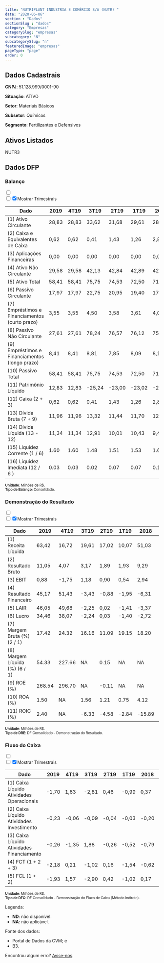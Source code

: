 ```yaml
---  
title: "NUTRIPLANT INDUSTRIA E COMÉRCIO S/A (NUTR) "  
date: "2020-06-06"  
section : "Dados"  
sectionSlug : "dados"  
category: "Empresas"  
categorySlug: "empresas"  
subcategory: "N"  
subcategorySlug: "n"  
featuredImage: "empresas"  
pageType: "page"  
order: 0  
---
```



## Dados Cadastrais


**CNPJ**: 51.128.999/0001-90

**Situação**: ATIVO

**Setor**: Materiais Básicos

**Subsetor**: Químicos

**Segmento**: Fertilizantes e Defensivos


## Ativos Listados


NUTR3 


## Dados DFP

### Balanço
  
<input type='checkbox' class='toggleCommand' id='toggleBalanco' name='toggleBalanco'>  
<div class='filter-group-balanco'>  
<div class='check_button_balanco'>  
<label for='toggleBalanco'>  
<input type='checkbox' data-filter-col='trimBalanco'><input type='checkbox' data-filter-col='trimBalanco' checked><span>Mostrar Trimestrais</span>  
</label>  
</div>  
</div>  
<div class='overflow balancoTableWrapper'>  
<table class='balancoTable'>  
<thead>  
<tr>  
<th class='dataHeader fixedLeftColumn'>Dado</th>  
<th>2019</th>  
<th class='trimHeader' data-col='trimBalanco'>4T19</th>  
<th class='trimHeader' data-col='trimBalanco'>3T19</th>  
<th class='trimHeader' data-col='trimBalanco'>2T19</th>  
<th class='trimHeader' data-col='trimBalanco'>1T19</th>  
<th>2018</th>  
<th class='trimHeader' data-col='trimBalanco'>4T18</th>  
<th class='trimHeader' data-col='trimBalanco'>3T18</th>  
<th class='trimHeader' data-col='trimBalanco'>2T18</th>  
<th class='trimHeader' data-col='trimBalanco'>1T18</th>  
<th>2017</th>  
<th class='trimHeader' data-col='trimBalanco'>4T17</th>  
<th class='trimHeader' data-col='trimBalanco'>3T17</th>  
<th class='trimHeader' data-col='trimBalanco'>2T17</th>  
<th class='trimHeader' data-col='trimBalanco'>1T17</th>  
<th>2016</th>  
<th class='trimHeader' data-col='trimBalanco'>4T16</th>  
<th class='trimHeader' data-col='trimBalanco'>3T16</th>  
<th class='trimHeader' data-col='trimBalanco'>2T16</th>  
<th class='trimHeader' data-col='trimBalanco'>1T16</th>  
<th>2015</th>  
<th class='trimHeader' data-col='trimBalanco'>4T15</th>  
<th class='trimHeader' data-col='trimBalanco'>3T15</th>  
<th class='trimHeader' data-col='trimBalanco'>2T15</th>  
<th class='trimHeader' data-col='trimBalanco'>1T15</th>  
<th>2014</th>  
<th class='trimHeader' data-col='trimBalanco'>4T14</th>  
<th class='trimHeader' data-col='trimBalanco'>3T14</th>  
<th class='trimHeader' data-col='trimBalanco'>2T14</th>  
<th class='trimHeader' data-col='trimBalanco'>1T14</th>  
<th>2013</th>  
<th class='trimHeader' data-col='trimBalanco'>4T13</th>  
<th class='trimHeader' data-col='trimBalanco'>3T13</th>  
<th class='trimHeader' data-col='trimBalanco'>2T13</th>  
<th class='trimHeader' data-col='trimBalanco'>1T13</th>  
<th>2012</th>  
<th class='trimHeader' data-col='trimBalanco'>4T12</th>  
<th class='trimHeader' data-col='trimBalanco'>3T12</th>  
<th class='trimHeader' data-col='trimBalanco'>2T12</th>  
<th class='trimHeader' data-col='trimBalanco'>1T12</th>  
<th>2011</th>  
<th class='trimHeader' data-col='trimBalanco'>4T11</th>  
<th class='trimHeader' data-col='trimBalanco'>3T11</th>  
<th class='trimHeader' data-col='trimBalanco'>2T11</th>  
<th class='trimHeader' data-col='trimBalanco'>1T11</th>  
<th>2010</th>  
<th class='trimHeader' data-col='trimBalanco'>4T10</th>  
<th class='trimHeader' data-col='trimBalanco'>3T10</th>  
<th class='trimHeader' data-col='trimBalanco'>2T10</th>  
<th class='trimHeader' data-col='trimBalanco'>1T10</th>  
<th>2009</th>  
<th class='trimHeader' data-col='trimBalanco'>4T09</th>  
<th class='trimHeader' data-col='trimBalanco'>3T09</th>  
<th class='trimHeader' data-col='trimBalanco'>2T09</th>  
<th class='trimHeader' data-col='trimBalanco'>1T09</th>  
</tr>  
</thead>  
<tbody>  
<tr class='trContaAtivo'>  
<td class='leftAlignCell rowDescription fixedLeftColumn'>(1) Ativo Circulante</td>  
<td>28,83</td>  
<td data-col='trimBalanco' class='trimData'>28,83</td>  
<td data-col='trimBalanco' class='trimData'>33,62</td>  
<td data-col='trimBalanco' class='trimData'>31,68</td>  
<td data-col='trimBalanco' class='trimData'>29,61</td>  
<td>28,46</td>  
<td data-col='trimBalanco' class='trimData'>28,46</td>  
<td data-col='trimBalanco' class='trimData'>29,08</td>  
<td data-col='trimBalanco' class='trimData'>28,15</td>  
<td data-col='trimBalanco' class='trimData'>27,24</td>  
<td>26,51</td>  
<td data-col='trimBalanco' class='trimData'>26,51</td>  
<td data-col='trimBalanco' class='trimData'>25,59</td>  
<td data-col='trimBalanco' class='trimData'>25,59</td>  
<td data-col='trimBalanco' class='trimData'>26,59</td>  
<td>27,32</td>  
<td data-col='trimBalanco' class='trimData'>27,32</td>  
<td data-col='trimBalanco' class='trimData'>27,99</td>  
<td data-col='trimBalanco' class='trimData'>28,63</td>  
<td data-col='trimBalanco' class='trimData'>23,50</td>  
<td>23,10</td>  
<td data-col='trimBalanco' class='trimData'>23,10</td>  
<td data-col='trimBalanco' class='trimData'>33,13</td>  
<td data-col='trimBalanco' class='trimData'>28,46</td>  
<td data-col='trimBalanco' class='trimData'>29,43</td>  
<td>31,08</td>  
<td data-col='trimBalanco' class='trimData'>31,08</td>  
<td data-col='trimBalanco' class='trimData'>29,89</td>  
<td data-col='trimBalanco' class='trimData'>29,44</td>  
<td data-col='trimBalanco' class='trimData'>33,66</td>  
<td>31,67</td>  
<td data-col='trimBalanco' class='trimData'>31,67</td>  
<td data-col='trimBalanco' class='trimData'>30,86</td>  
<td data-col='trimBalanco' class='trimData'>29,77</td>  
<td data-col='trimBalanco' class='trimData'>30,55</td>  
<td>32,47</td>  
<td data-col='trimBalanco' class='trimData'>32,47</td>  
<td data-col='trimBalanco' class='trimData'>35,33</td>  
<td data-col='trimBalanco' class='trimData'>35,07</td>  
<td data-col='trimBalanco' class='trimData'>32,47</td>  
<td>0,00</td>  
<td data-col='trimBalanco' class='trimData'>0,00</td>  
<td data-col='trimBalanco' class='trimData'>13,15</td>  
<td data-col='trimBalanco' class='trimData'>13,15</td>  
<td data-col='trimBalanco' class='trimData'>ND</td>  
<td>ND</td>  
<td data-col='trimBalanco' class='trimData'>ND</td>  
<td data-col='trimBalanco' class='trimData'>ND</td>  
<td data-col='trimBalanco' class='trimData'>ND</td>  
<td data-col='trimBalanco' class='trimData'>ND</td>  
<td>ND</td>  
<td data-col='trimBalanco' class='trimData'>ND</td>  
<td data-col='trimBalanco' class='trimData'>ND</td>  
<td data-col='trimBalanco' class='trimData'>ND</td>  
<td data-col='trimBalanco' class='trimData'>ND</td>  
</tr>  
<tr class='trContaAtivo'>  
<td class='leftAlignCell rowDescription fixedLeftColumn'>(2) Caixa e Equivalentes de Caixa</td>  
<td>0,62</td>  
<td data-col='trimBalanco' class='trimData'>0,62</td>  
<td data-col='trimBalanco' class='trimData'>0,41</td>  
<td data-col='trimBalanco' class='trimData'>1,43</td>  
<td data-col='trimBalanco' class='trimData'>1,26</td>  
<td>2,81</td>  
<td data-col='trimBalanco' class='trimData'>2,81</td>  
<td data-col='trimBalanco' class='trimData'>1,27</td>  
<td data-col='trimBalanco' class='trimData'>1,65</td>  
<td data-col='trimBalanco' class='trimData'>1,63</td>  
<td>3,42</td>  
<td data-col='trimBalanco' class='trimData'>3,42</td>  
<td data-col='trimBalanco' class='trimData'>1,91</td>  
<td data-col='trimBalanco' class='trimData'>2,01</td>  
<td data-col='trimBalanco' class='trimData'>1,35</td>  
<td>0,14</td>  
<td data-col='trimBalanco' class='trimData'>0,14</td>  
<td data-col='trimBalanco' class='trimData'>1,36</td>  
<td data-col='trimBalanco' class='trimData'>2,21</td>  
<td data-col='trimBalanco' class='trimData'>1,46</td>  
<td>1,57</td>  
<td data-col='trimBalanco' class='trimData'>1,57</td>  
<td data-col='trimBalanco' class='trimData'>5,30</td>  
<td data-col='trimBalanco' class='trimData'>0,50</td>  
<td class='negativeNumber trimData' data-col='trimBalanco' >-0,03</td>  
<td>5,73</td>  
<td data-col='trimBalanco' class='trimData'>5,73</td>  
<td data-col='trimBalanco' class='trimData'>5,59</td>  
<td data-col='trimBalanco' class='trimData'>5,88</td>  
<td data-col='trimBalanco' class='trimData'>5,94</td>  
<td>5,11</td>  
<td data-col='trimBalanco' class='trimData'>5,11</td>  
<td data-col='trimBalanco' class='trimData'>4,43</td>  
<td data-col='trimBalanco' class='trimData'>5,15</td>  
<td data-col='trimBalanco' class='trimData'>5,16</td>  
<td>5,19</td>  
<td data-col='trimBalanco' class='trimData'>5,19</td>  
<td data-col='trimBalanco' class='trimData'>6,14</td>  
<td data-col='trimBalanco' class='trimData'>0,82</td>  
<td data-col='trimBalanco' class='trimData'>5,19</td>  
<td>0,00</td>  
<td data-col='trimBalanco' class='trimData'>0,00</td>  
<td data-col='trimBalanco' class='trimData'>0,11</td>  
<td data-col='trimBalanco' class='trimData'>0,11</td>  
<td data-col='trimBalanco' class='trimData'>ND</td>  
<td>ND</td>  
<td data-col='trimBalanco' class='trimData'>ND</td>  
<td data-col='trimBalanco' class='trimData'>ND</td>  
<td data-col='trimBalanco' class='trimData'>ND</td>  
<td data-col='trimBalanco' class='trimData'>ND</td>  
<td>ND</td>  
<td data-col='trimBalanco' class='trimData'>ND</td>  
<td data-col='trimBalanco' class='trimData'>ND</td>  
<td data-col='trimBalanco' class='trimData'>ND</td>  
<td data-col='trimBalanco' class='trimData'>ND</td>  
</tr>  
<tr class='trContaAtivo'>  
<td class='leftAlignCell rowDescription fixedLeftColumn'>(3) Aplicações Financeiras</td>  
<td>0,00</td>  
<td data-col='trimBalanco' class='trimData'>0,00</td>  
<td data-col='trimBalanco' class='trimData'>0,00</td>  
<td data-col='trimBalanco' class='trimData'>0,00</td>  
<td data-col='trimBalanco' class='trimData'>0,00</td>  
<td>0,00</td>  
<td data-col='trimBalanco' class='trimData'>0,00</td>  
<td data-col='trimBalanco' class='trimData'>0,00</td>  
<td data-col='trimBalanco' class='trimData'>0,00</td>  
<td data-col='trimBalanco' class='trimData'>0,00</td>  
<td>0,00</td>  
<td data-col='trimBalanco' class='trimData'>0,00</td>  
<td data-col='trimBalanco' class='trimData'>0,00</td>  
<td data-col='trimBalanco' class='trimData'>0,00</td>  
<td data-col='trimBalanco' class='trimData'>0,00</td>  
<td>0,00</td>  
<td data-col='trimBalanco' class='trimData'>0,00</td>  
<td data-col='trimBalanco' class='trimData'>0,00</td>  
<td data-col='trimBalanco' class='trimData'>0,00</td>  
<td data-col='trimBalanco' class='trimData'>0,00</td>  
<td>0,00</td>  
<td data-col='trimBalanco' class='trimData'>0,00</td>  
<td data-col='trimBalanco' class='trimData'>2,26</td>  
<td data-col='trimBalanco' class='trimData'>3,42</td>  
<td data-col='trimBalanco' class='trimData'>3,78</td>  
<td>0,00</td>  
<td data-col='trimBalanco' class='trimData'>0,00</td>  
<td data-col='trimBalanco' class='trimData'>0,00</td>  
<td data-col='trimBalanco' class='trimData'>0,00</td>  
<td data-col='trimBalanco' class='trimData'>0,00</td>  
<td>0,00</td>  
<td data-col='trimBalanco' class='trimData'>0,00</td>  
<td data-col='trimBalanco' class='trimData'>0,00</td>  
<td data-col='trimBalanco' class='trimData'>0,00</td>  
<td data-col='trimBalanco' class='trimData'>0,00</td>  
<td>0,00</td>  
<td data-col='trimBalanco' class='trimData'>0,00</td>  
<td data-col='trimBalanco' class='trimData'>0,00</td>  
<td data-col='trimBalanco' class='trimData'>5,95</td>  
<td data-col='trimBalanco' class='trimData'>0,00</td>  
<td>0,00</td>  
<td data-col='trimBalanco' class='trimData'>0,00</td>  
<td data-col='trimBalanco' class='trimData'>0,00</td>  
<td data-col='trimBalanco' class='trimData'>0,00</td>  
<td data-col='trimBalanco' class='trimData'>ND</td>  
<td>ND</td>  
<td data-col='trimBalanco' class='trimData'>ND</td>  
<td data-col='trimBalanco' class='trimData'>ND</td>  
<td data-col='trimBalanco' class='trimData'>ND</td>  
<td data-col='trimBalanco' class='trimData'>ND</td>  
<td>ND</td>  
<td data-col='trimBalanco' class='trimData'>ND</td>  
<td data-col='trimBalanco' class='trimData'>ND</td>  
<td data-col='trimBalanco' class='trimData'>ND</td>  
<td data-col='trimBalanco' class='trimData'>ND</td>  
</tr>  
<tr class='trContaAtivo'>  
<td class='leftAlignCell rowDescription fixedLeftColumn'>(4) Ativo Não Circulante</td>  
<td>29,58</td>  
<td data-col='trimBalanco' class='trimData'>29,58</td>  
<td data-col='trimBalanco' class='trimData'>42,13</td>  
<td data-col='trimBalanco' class='trimData'>42,84</td>  
<td data-col='trimBalanco' class='trimData'>42,89</td>  
<td>42,93</td>  
<td data-col='trimBalanco' class='trimData'>42,93</td>  
<td data-col='trimBalanco' class='trimData'>42,97</td>  
<td data-col='trimBalanco' class='trimData'>42,92</td>  
<td data-col='trimBalanco' class='trimData'>43,08</td>  
<td>43,15</td>  
<td data-col='trimBalanco' class='trimData'>43,15</td>  
<td data-col='trimBalanco' class='trimData'>43,23</td>  
<td data-col='trimBalanco' class='trimData'>43,76</td>  
<td data-col='trimBalanco' class='trimData'>44,56</td>  
<td>45,81</td>  
<td data-col='trimBalanco' class='trimData'>45,81</td>  
<td data-col='trimBalanco' class='trimData'>54,82</td>  
<td data-col='trimBalanco' class='trimData'>55,28</td>  
<td data-col='trimBalanco' class='trimData'>55,93</td>  
<td>56,83</td>  
<td data-col='trimBalanco' class='trimData'>56,83</td>  
<td data-col='trimBalanco' class='trimData'>57,77</td>  
<td data-col='trimBalanco' class='trimData'>61,83</td>  
<td data-col='trimBalanco' class='trimData'>62,71</td>  
<td>64,69</td>  
<td data-col='trimBalanco' class='trimData'>64,69</td>  
<td data-col='trimBalanco' class='trimData'>65,27</td>  
<td data-col='trimBalanco' class='trimData'>66,14</td>  
<td data-col='trimBalanco' class='trimData'>67,40</td>  
<td>68,49</td>  
<td data-col='trimBalanco' class='trimData'>68,49</td>  
<td data-col='trimBalanco' class='trimData'>70,46</td>  
<td data-col='trimBalanco' class='trimData'>69,21</td>  
<td data-col='trimBalanco' class='trimData'>69,89</td>  
<td>70,24</td>  
<td data-col='trimBalanco' class='trimData'>70,24</td>  
<td data-col='trimBalanco' class='trimData'>67,64</td>  
<td data-col='trimBalanco' class='trimData'>68,33</td>  
<td data-col='trimBalanco' class='trimData'>70,24</td>  
<td>0,00</td>  
<td data-col='trimBalanco' class='trimData'>0,00</td>  
<td data-col='trimBalanco' class='trimData'>32,96</td>  
<td data-col='trimBalanco' class='trimData'>32,96</td>  
<td data-col='trimBalanco' class='trimData'>ND</td>  
<td>ND</td>  
<td data-col='trimBalanco' class='trimData'>ND</td>  
<td data-col='trimBalanco' class='trimData'>ND</td>  
<td data-col='trimBalanco' class='trimData'>ND</td>  
<td data-col='trimBalanco' class='trimData'>ND</td>  
<td>ND</td>  
<td data-col='trimBalanco' class='trimData'>ND</td>  
<td data-col='trimBalanco' class='trimData'>ND</td>  
<td data-col='trimBalanco' class='trimData'>ND</td>  
<td data-col='trimBalanco' class='trimData'>ND</td>  
</tr>  
<tr class='trContaAtivo'>  
<td class='leftAlignCell rowDescription fixedLeftColumn'>(5) Ativo Total</td>  
<td>58,41</td>  
<td data-col='trimBalanco' class='trimData'>58,41</td>  
<td data-col='trimBalanco' class='trimData'>75,75</td>  
<td data-col='trimBalanco' class='trimData'>74,53</td>  
<td data-col='trimBalanco' class='trimData'>72,50</td>  
<td>71,39</td>  
<td data-col='trimBalanco' class='trimData'>71,39</td>  
<td data-col='trimBalanco' class='trimData'>72,05</td>  
<td data-col='trimBalanco' class='trimData'>71,07</td>  
<td data-col='trimBalanco' class='trimData'>70,32</td>  
<td>69,66</td>  
<td data-col='trimBalanco' class='trimData'>69,66</td>  
<td data-col='trimBalanco' class='trimData'>68,82</td>  
<td data-col='trimBalanco' class='trimData'>69,35</td>  
<td data-col='trimBalanco' class='trimData'>71,15</td>  
<td>73,13</td>  
<td data-col='trimBalanco' class='trimData'>73,13</td>  
<td data-col='trimBalanco' class='trimData'>82,81</td>  
<td data-col='trimBalanco' class='trimData'>83,91</td>  
<td data-col='trimBalanco' class='trimData'>79,42</td>  
<td>79,92</td>  
<td data-col='trimBalanco' class='trimData'>79,92</td>  
<td data-col='trimBalanco' class='trimData'>90,90</td>  
<td data-col='trimBalanco' class='trimData'>90,29</td>  
<td data-col='trimBalanco' class='trimData'>92,14</td>  
<td>95,78</td>  
<td data-col='trimBalanco' class='trimData'>95,78</td>  
<td data-col='trimBalanco' class='trimData'>95,16</td>  
<td data-col='trimBalanco' class='trimData'>95,58</td>  
<td data-col='trimBalanco' class='trimData'>101,06</td>  
<td>100,17</td>  
<td data-col='trimBalanco' class='trimData'>100,17</td>  
<td data-col='trimBalanco' class='trimData'>101,32</td>  
<td data-col='trimBalanco' class='trimData'>98,97</td>  
<td data-col='trimBalanco' class='trimData'>100,44</td>  
<td>102,71</td>  
<td data-col='trimBalanco' class='trimData'>102,71</td>  
<td data-col='trimBalanco' class='trimData'>102,97</td>  
<td data-col='trimBalanco' class='trimData'>103,40</td>  
<td data-col='trimBalanco' class='trimData'>102,71</td>  
<td>0,00</td>  
<td data-col='trimBalanco' class='trimData'>0,00</td>  
<td data-col='trimBalanco' class='trimData'>46,11</td>  
<td data-col='trimBalanco' class='trimData'>46,11</td>  
<td data-col='trimBalanco' class='trimData'>ND</td>  
<td>ND</td>  
<td data-col='trimBalanco' class='trimData'>ND</td>  
<td data-col='trimBalanco' class='trimData'>ND</td>  
<td data-col='trimBalanco' class='trimData'>ND</td>  
<td data-col='trimBalanco' class='trimData'>ND</td>  
<td>ND</td>  
<td data-col='trimBalanco' class='trimData'>ND</td>  
<td data-col='trimBalanco' class='trimData'>ND</td>  
<td data-col='trimBalanco' class='trimData'>ND</td>  
<td data-col='trimBalanco' class='trimData'>ND</td>  
</tr>  
<tr class='trContaPassivo'>  
<td class='leftAlignCell rowDescription fixedLeftColumn'>(6) Passivo Circulante</td>  
<td>17,97</td>  
<td data-col='trimBalanco' class='trimData'>17,97</td>  
<td data-col='trimBalanco' class='trimData'>22,75</td>  
<td data-col='trimBalanco' class='trimData'>20,95</td>  
<td data-col='trimBalanco' class='trimData'>19,40</td>  
<td>17,63</td>  
<td data-col='trimBalanco' class='trimData'>17,63</td>  
<td data-col='trimBalanco' class='trimData'>45,22</td>  
<td data-col='trimBalanco' class='trimData'>44,00</td>  
<td data-col='trimBalanco' class='trimData'>41,10</td>  
<td>43,78</td>  
<td data-col='trimBalanco' class='trimData'>43,78</td>  
<td data-col='trimBalanco' class='trimData'>39,18</td>  
<td data-col='trimBalanco' class='trimData'>49,01</td>  
<td data-col='trimBalanco' class='trimData'>45,75</td>  
<td>42,75</td>  
<td data-col='trimBalanco' class='trimData'>42,75</td>  
<td data-col='trimBalanco' class='trimData'>43,89</td>  
<td data-col='trimBalanco' class='trimData'>45,74</td>  
<td data-col='trimBalanco' class='trimData'>39,56</td>  
<td>37,13</td>  
<td data-col='trimBalanco' class='trimData'>37,13</td>  
<td data-col='trimBalanco' class='trimData'>44,32</td>  
<td data-col='trimBalanco' class='trimData'>39,85</td>  
<td data-col='trimBalanco' class='trimData'>38,83</td>  
<td>37,12</td>  
<td data-col='trimBalanco' class='trimData'>37,12</td>  
<td data-col='trimBalanco' class='trimData'>33,96</td>  
<td data-col='trimBalanco' class='trimData'>32,64</td>  
<td data-col='trimBalanco' class='trimData'>34,75</td>  
<td>30,58</td>  
<td data-col='trimBalanco' class='trimData'>30,58</td>  
<td data-col='trimBalanco' class='trimData'>30,37</td>  
<td data-col='trimBalanco' class='trimData'>27,92</td>  
<td data-col='trimBalanco' class='trimData'>27,19</td>  
<td>27,00</td>  
<td data-col='trimBalanco' class='trimData'>27,00</td>  
<td data-col='trimBalanco' class='trimData'>29,57</td>  
<td data-col='trimBalanco' class='trimData'>26,61</td>  
<td data-col='trimBalanco' class='trimData'>27,00</td>  
<td>0,00</td>  
<td data-col='trimBalanco' class='trimData'>0,00</td>  
<td data-col='trimBalanco' class='trimData'>22,65</td>  
<td data-col='trimBalanco' class='trimData'>22,65</td>  
<td data-col='trimBalanco' class='trimData'>ND</td>  
<td>ND</td>  
<td data-col='trimBalanco' class='trimData'>ND</td>  
<td data-col='trimBalanco' class='trimData'>ND</td>  
<td data-col='trimBalanco' class='trimData'>ND</td>  
<td data-col='trimBalanco' class='trimData'>ND</td>  
<td>ND</td>  
<td data-col='trimBalanco' class='trimData'>ND</td>  
<td data-col='trimBalanco' class='trimData'>ND</td>  
<td data-col='trimBalanco' class='trimData'>ND</td>  
<td data-col='trimBalanco' class='trimData'>ND</td>  
</tr>  
<tr class='trContaPassivo'>  
<td class='leftAlignCell rowDescription fixedLeftColumn'>(7) Empréstimos e Financiamentos (curto prazo)</td>  
<td>3,55</td>  
<td data-col='trimBalanco' class='trimData'>3,55</td>  
<td data-col='trimBalanco' class='trimData'>4,50</td>  
<td data-col='trimBalanco' class='trimData'>3,58</td>  
<td data-col='trimBalanco' class='trimData'>3,61</td>  
<td>4,03</td>  
<td data-col='trimBalanco' class='trimData'>4,03</td>  
<td data-col='trimBalanco' class='trimData'>6,37</td>  
<td data-col='trimBalanco' class='trimData'>6,20</td>  
<td data-col='trimBalanco' class='trimData'>5,88</td>  
<td>9,53</td>  
<td data-col='trimBalanco' class='trimData'>9,53</td>  
<td data-col='trimBalanco' class='trimData'>9,52</td>  
<td data-col='trimBalanco' class='trimData'>8,73</td>  
<td data-col='trimBalanco' class='trimData'>8,30</td>  
<td>7,79</td>  
<td data-col='trimBalanco' class='trimData'>7,79</td>  
<td data-col='trimBalanco' class='trimData'>8,00</td>  
<td data-col='trimBalanco' class='trimData'>8,92</td>  
<td data-col='trimBalanco' class='trimData'>9,65</td>  
<td>10,28</td>  
<td data-col='trimBalanco' class='trimData'>10,28</td>  
<td data-col='trimBalanco' class='trimData'>17,25</td>  
<td data-col='trimBalanco' class='trimData'>16,47</td>  
<td data-col='trimBalanco' class='trimData'>18,31</td>  
<td>21,09</td>  
<td data-col='trimBalanco' class='trimData'>21,09</td>  
<td data-col='trimBalanco' class='trimData'>19,46</td>  
<td data-col='trimBalanco' class='trimData'>16,85</td>  
<td data-col='trimBalanco' class='trimData'>20,13</td>  
<td>18,96</td>  
<td data-col='trimBalanco' class='trimData'>18,96</td>  
<td data-col='trimBalanco' class='trimData'>14,98</td>  
<td data-col='trimBalanco' class='trimData'>14,44</td>  
<td data-col='trimBalanco' class='trimData'>15,53</td>  
<td>14,72</td>  
<td data-col='trimBalanco' class='trimData'>14,72</td>  
<td data-col='trimBalanco' class='trimData'>13,63</td>  
<td data-col='trimBalanco' class='trimData'>12,01</td>  
<td data-col='trimBalanco' class='trimData'>14,72</td>  
<td>0,00</td>  
<td data-col='trimBalanco' class='trimData'>0,00</td>  
<td data-col='trimBalanco' class='trimData'>10,73</td>  
<td data-col='trimBalanco' class='trimData'>10,73</td>  
<td data-col='trimBalanco' class='trimData'>ND</td>  
<td>ND</td>  
<td data-col='trimBalanco' class='trimData'>ND</td>  
<td data-col='trimBalanco' class='trimData'>ND</td>  
<td data-col='trimBalanco' class='trimData'>ND</td>  
<td data-col='trimBalanco' class='trimData'>ND</td>  
<td>ND</td>  
<td data-col='trimBalanco' class='trimData'>ND</td>  
<td data-col='trimBalanco' class='trimData'>ND</td>  
<td data-col='trimBalanco' class='trimData'>ND</td>  
<td data-col='trimBalanco' class='trimData'>ND</td>  
</tr>  
<tr class='trContaPassivo'>  
<td class='leftAlignCell rowDescription fixedLeftColumn'>(8) Passivo Não Circulante</td>  
<td>27,61</td>  
<td data-col='trimBalanco' class='trimData'>27,61</td>  
<td data-col='trimBalanco' class='trimData'>78,24</td>  
<td data-col='trimBalanco' class='trimData'>76,57</td>  
<td data-col='trimBalanco' class='trimData'>76,12</td>  
<td>75,38</td>  
<td data-col='trimBalanco' class='trimData'>75,38</td>  
<td data-col='trimBalanco' class='trimData'>49,08</td>  
<td data-col='trimBalanco' class='trimData'>50,36</td>  
<td data-col='trimBalanco' class='trimData'>49,99</td>  
<td>46,61</td>  
<td data-col='trimBalanco' class='trimData'>46,61</td>  
<td data-col='trimBalanco' class='trimData'>49,61</td>  
<td data-col='trimBalanco' class='trimData'>33,94</td>  
<td data-col='trimBalanco' class='trimData'>36,78</td>  
<td>41,63</td>  
<td data-col='trimBalanco' class='trimData'>41,63</td>  
<td data-col='trimBalanco' class='trimData'>37,78</td>  
<td data-col='trimBalanco' class='trimData'>35,90</td>  
<td data-col='trimBalanco' class='trimData'>37,10</td>  
<td>39,33</td>  
<td data-col='trimBalanco' class='trimData'>39,33</td>  
<td data-col='trimBalanco' class='trimData'>38,02</td>  
<td data-col='trimBalanco' class='trimData'>31,89</td>  
<td data-col='trimBalanco' class='trimData'>34,55</td>  
<td>32,68</td>  
<td data-col='trimBalanco' class='trimData'>32,68</td>  
<td data-col='trimBalanco' class='trimData'>33,26</td>  
<td data-col='trimBalanco' class='trimData'>33,26</td>  
<td data-col='trimBalanco' class='trimData'>36,40</td>  
<td>38,73</td>  
<td data-col='trimBalanco' class='trimData'>38,73</td>  
<td data-col='trimBalanco' class='trimData'>40,53</td>  
<td data-col='trimBalanco' class='trimData'>42,04</td>  
<td data-col='trimBalanco' class='trimData'>42,01</td>  
<td>43,10</td>  
<td data-col='trimBalanco' class='trimData'>43,10</td>  
<td data-col='trimBalanco' class='trimData'>37,61</td>  
<td data-col='trimBalanco' class='trimData'>45,17</td>  
<td data-col='trimBalanco' class='trimData'>43,10</td>  
<td>0,00</td>  
<td data-col='trimBalanco' class='trimData'>0,00</td>  
<td data-col='trimBalanco' class='trimData'>21,47</td>  
<td data-col='trimBalanco' class='trimData'>21,47</td>  
<td data-col='trimBalanco' class='trimData'>ND</td>  
<td>ND</td>  
<td data-col='trimBalanco' class='trimData'>ND</td>  
<td data-col='trimBalanco' class='trimData'>ND</td>  
<td data-col='trimBalanco' class='trimData'>ND</td>  
<td data-col='trimBalanco' class='trimData'>ND</td>  
<td>ND</td>  
<td data-col='trimBalanco' class='trimData'>ND</td>  
<td data-col='trimBalanco' class='trimData'>ND</td>  
<td data-col='trimBalanco' class='trimData'>ND</td>  
<td data-col='trimBalanco' class='trimData'>ND</td>  
</tr>  
<tr class='trContaPassivo'>  
<td class='leftAlignCell rowDescription fixedLeftColumn'>(9) Empréstimos e Financiamentos (longo prazo)</td>  
<td>8,41</td>  
<td data-col='trimBalanco' class='trimData'>8,41</td>  
<td data-col='trimBalanco' class='trimData'>8,81</td>  
<td data-col='trimBalanco' class='trimData'>7,85</td>  
<td data-col='trimBalanco' class='trimData'>8,09</td>  
<td>8,19</td>  
<td data-col='trimBalanco' class='trimData'>8,19</td>  
<td data-col='trimBalanco' class='trimData'>6,24</td>  
<td data-col='trimBalanco' class='trimData'>6,58</td>  
<td data-col='trimBalanco' class='trimData'>6,86</td>  
<td>3,48</td>  
<td data-col='trimBalanco' class='trimData'>3,48</td>  
<td data-col='trimBalanco' class='trimData'>2,77</td>  
<td data-col='trimBalanco' class='trimData'>3,75</td>  
<td data-col='trimBalanco' class='trimData'>3,59</td>  
<td>4,07</td>  
<td data-col='trimBalanco' class='trimData'>4,07</td>  
<td data-col='trimBalanco' class='trimData'>4,48</td>  
<td data-col='trimBalanco' class='trimData'>3,45</td>  
<td data-col='trimBalanco' class='trimData'>3,92</td>  
<td>4,59</td>  
<td data-col='trimBalanco' class='trimData'>4,59</td>  
<td data-col='trimBalanco' class='trimData'>4,63</td>  
<td data-col='trimBalanco' class='trimData'>3,03</td>  
<td data-col='trimBalanco' class='trimData'>4,64</td>  
<td>6,40</td>  
<td data-col='trimBalanco' class='trimData'>6,40</td>  
<td data-col='trimBalanco' class='trimData'>7,02</td>  
<td data-col='trimBalanco' class='trimData'>8,46</td>  
<td data-col='trimBalanco' class='trimData'>10,48</td>  
<td>11,80</td>  
<td data-col='trimBalanco' class='trimData'>11,80</td>  
<td data-col='trimBalanco' class='trimData'>12,25</td>  
<td data-col='trimBalanco' class='trimData'>13,35</td>  
<td data-col='trimBalanco' class='trimData'>14,58</td>  
<td>16,35</td>  
<td data-col='trimBalanco' class='trimData'>16,35</td>  
<td data-col='trimBalanco' class='trimData'>17,58</td>  
<td data-col='trimBalanco' class='trimData'>17,91</td>  
<td data-col='trimBalanco' class='trimData'>16,35</td>  
<td>0,00</td>  
<td data-col='trimBalanco' class='trimData'>0,00</td>  
<td data-col='trimBalanco' class='trimData'>3,19</td>  
<td data-col='trimBalanco' class='trimData'>3,19</td>  
<td data-col='trimBalanco' class='trimData'>ND</td>  
<td>ND</td>  
<td data-col='trimBalanco' class='trimData'>ND</td>  
<td data-col='trimBalanco' class='trimData'>ND</td>  
<td data-col='trimBalanco' class='trimData'>ND</td>  
<td data-col='trimBalanco' class='trimData'>ND</td>  
<td>ND</td>  
<td data-col='trimBalanco' class='trimData'>ND</td>  
<td data-col='trimBalanco' class='trimData'>ND</td>  
<td data-col='trimBalanco' class='trimData'>ND</td>  
<td data-col='trimBalanco' class='trimData'>ND</td>  
</tr>  
<tr class='trContaPassivo'>  
<td class='leftAlignCell rowDescription fixedLeftColumn'>(10) Passivo Total</td>  
<td>58,41</td>  
<td data-col='trimBalanco' class='trimData'>58,41</td>  
<td data-col='trimBalanco' class='trimData'>75,75</td>  
<td data-col='trimBalanco' class='trimData'>74,53</td>  
<td data-col='trimBalanco' class='trimData'>72,50</td>  
<td>71,39</td>  
<td data-col='trimBalanco' class='trimData'>71,39</td>  
<td data-col='trimBalanco' class='trimData'>72,05</td>  
<td data-col='trimBalanco' class='trimData'>71,07</td>  
<td data-col='trimBalanco' class='trimData'>70,32</td>  
<td>69,66</td>  
<td data-col='trimBalanco' class='trimData'>69,66</td>  
<td data-col='trimBalanco' class='trimData'>68,82</td>  
<td data-col='trimBalanco' class='trimData'>69,35</td>  
<td data-col='trimBalanco' class='trimData'>71,15</td>  
<td>73,13</td>  
<td data-col='trimBalanco' class='trimData'>73,13</td>  
<td data-col='trimBalanco' class='trimData'>82,81</td>  
<td data-col='trimBalanco' class='trimData'>83,91</td>  
<td data-col='trimBalanco' class='trimData'>79,42</td>  
<td>79,92</td>  
<td data-col='trimBalanco' class='trimData'>79,92</td>  
<td data-col='trimBalanco' class='trimData'>90,90</td>  
<td data-col='trimBalanco' class='trimData'>90,29</td>  
<td data-col='trimBalanco' class='trimData'>92,14</td>  
<td>95,78</td>  
<td data-col='trimBalanco' class='trimData'>95,78</td>  
<td data-col='trimBalanco' class='trimData'>95,16</td>  
<td data-col='trimBalanco' class='trimData'>95,58</td>  
<td data-col='trimBalanco' class='trimData'>101,06</td>  
<td>100,17</td>  
<td data-col='trimBalanco' class='trimData'>100,17</td>  
<td data-col='trimBalanco' class='trimData'>101,32</td>  
<td data-col='trimBalanco' class='trimData'>98,97</td>  
<td data-col='trimBalanco' class='trimData'>100,44</td>  
<td>102,71</td>  
<td data-col='trimBalanco' class='trimData'>102,71</td>  
<td data-col='trimBalanco' class='trimData'>102,97</td>  
<td data-col='trimBalanco' class='trimData'>103,40</td>  
<td data-col='trimBalanco' class='trimData'>102,71</td>  
<td>0,00</td>  
<td data-col='trimBalanco' class='trimData'>0,00</td>  
<td data-col='trimBalanco' class='trimData'>46,11</td>  
<td data-col='trimBalanco' class='trimData'>46,11</td>  
<td data-col='trimBalanco' class='trimData'>ND</td>  
<td>ND</td>  
<td data-col='trimBalanco' class='trimData'>ND</td>  
<td data-col='trimBalanco' class='trimData'>ND</td>  
<td data-col='trimBalanco' class='trimData'>ND</td>  
<td data-col='trimBalanco' class='trimData'>ND</td>  
<td>ND</td>  
<td data-col='trimBalanco' class='trimData'>ND</td>  
<td data-col='trimBalanco' class='trimData'>ND</td>  
<td data-col='trimBalanco' class='trimData'>ND</td>  
<td data-col='trimBalanco' class='trimData'>ND</td>  
</tr>  
<tr class='trContaPassivo'>  
<td class='leftAlignCell rowDescription fixedLeftColumn'>(11) Patrimônio Líquido</td>  
<td>12,83</td>  
<td data-col='trimBalanco' class='trimData'>12,83</td>  
<td class='negativeNumber trimData' data-col='trimBalanco' >-25,24</td>  
<td class='negativeNumber trimData' data-col='trimBalanco' >-23,00</td>  
<td class='negativeNumber trimData' data-col='trimBalanco' >-23,02</td>  
<td class='negativeNumber'>-21,63</td>  
<td class='negativeNumber trimData' data-col='trimBalanco' >-21,63</td>  
<td class='negativeNumber trimData' data-col='trimBalanco' >-22,25</td>  
<td class='negativeNumber trimData' data-col='trimBalanco' >-23,30</td>  
<td class='negativeNumber trimData' data-col='trimBalanco' >-20,77</td>  
<td class='negativeNumber'>-20,73</td>  
<td class='negativeNumber trimData' data-col='trimBalanco' >-20,73</td>  
<td class='negativeNumber trimData' data-col='trimBalanco' >-19,98</td>  
<td class='negativeNumber trimData' data-col='trimBalanco' >-13,60</td>  
<td class='negativeNumber trimData' data-col='trimBalanco' >-11,38</td>  
<td class='negativeNumber'>-11,25</td>  
<td class='negativeNumber trimData' data-col='trimBalanco' >-11,25</td>  
<td data-col='trimBalanco' class='trimData'>1,13</td>  
<td data-col='trimBalanco' class='trimData'>2,27</td>  
<td data-col='trimBalanco' class='trimData'>2,77</td>  
<td>3,47</td>  
<td data-col='trimBalanco' class='trimData'>3,47</td>  
<td data-col='trimBalanco' class='trimData'>8,56</td>  
<td data-col='trimBalanco' class='trimData'>18,56</td>  
<td data-col='trimBalanco' class='trimData'>18,75</td>  
<td>25,97</td>  
<td data-col='trimBalanco' class='trimData'>25,97</td>  
<td data-col='trimBalanco' class='trimData'>27,94</td>  
<td data-col='trimBalanco' class='trimData'>29,68</td>  
<td data-col='trimBalanco' class='trimData'>29,91</td>  
<td>30,86</td>  
<td data-col='trimBalanco' class='trimData'>30,86</td>  
<td data-col='trimBalanco' class='trimData'>30,42</td>  
<td data-col='trimBalanco' class='trimData'>29,01</td>  
<td data-col='trimBalanco' class='trimData'>31,24</td>  
<td>32,62</td>  
<td data-col='trimBalanco' class='trimData'>32,62</td>  
<td data-col='trimBalanco' class='trimData'>35,78</td>  
<td data-col='trimBalanco' class='trimData'>31,63</td>  
<td data-col='trimBalanco' class='trimData'>32,62</td>  
<td>0,00</td>  
<td data-col='trimBalanco' class='trimData'>0,00</td>  
<td data-col='trimBalanco' class='trimData'>1,99</td>  
<td data-col='trimBalanco' class='trimData'>1,99</td>  
<td data-col='trimBalanco' class='trimData'>ND</td>  
<td>ND</td>  
<td data-col='trimBalanco' class='trimData'>ND</td>  
<td data-col='trimBalanco' class='trimData'>ND</td>  
<td data-col='trimBalanco' class='trimData'>ND</td>  
<td data-col='trimBalanco' class='trimData'>ND</td>  
<td>ND</td>  
<td data-col='trimBalanco' class='trimData'>ND</td>  
<td data-col='trimBalanco' class='trimData'>ND</td>  
<td data-col='trimBalanco' class='trimData'>ND</td>  
<td data-col='trimBalanco' class='trimData'>ND</td>  
</tr>  
<tr>  
<td class='leftAlignCell rowDescription fixedLeftColumn'>(12) Caixa (2 + 3)</td>  
<td class='positiveNumber'>0,62</td>  
<td class='positiveNumber trimData' data-col='trimBalanco'>0,62</td>  
<td class='positiveNumber trimData' data-col='trimBalanco'>0,41</td>  
<td class='positiveNumber trimData' data-col='trimBalanco'>1,43</td>  
<td class='positiveNumber trimData' data-col='trimBalanco'>1,26</td>  
<td class='positiveNumber'>2,81</td>  
<td class='positiveNumber trimData' data-col='trimBalanco'>2,81</td>  
<td class='positiveNumber trimData' data-col='trimBalanco'>1,27</td>  
<td class='positiveNumber trimData' data-col='trimBalanco'>1,65</td>  
<td class='positiveNumber trimData' data-col='trimBalanco'>1,63</td>  
<td class='positiveNumber'>3,42</td>  
<td class='positiveNumber trimData' data-col='trimBalanco'>3,42</td>  
<td class='positiveNumber trimData' data-col='trimBalanco'>1,91</td>  
<td class='positiveNumber trimData' data-col='trimBalanco'>2,01</td>  
<td class='positiveNumber trimData' data-col='trimBalanco'>1,35</td>  
<td class='positiveNumber'>0,14</td>  
<td class='positiveNumber trimData' data-col='trimBalanco'>0,14</td>  
<td class='positiveNumber trimData' data-col='trimBalanco'>1,36</td>  
<td class='positiveNumber trimData' data-col='trimBalanco'>2,21</td>  
<td class='positiveNumber trimData' data-col='trimBalanco'>1,46</td>  
<td class='positiveNumber'>1,57</td>  
<td class='positiveNumber trimData' data-col='trimBalanco'>1,57</td>  
<td class='positiveNumber trimData' data-col='trimBalanco'>5,30</td>  
<td class='positiveNumber trimData' data-col='trimBalanco'>0,50</td>  
<td class='negativeNumber trimData' data-col='trimBalanco'>-0,03</td>  
<td class='positiveNumber'>5,73</td>  
<td class='positiveNumber trimData' data-col='trimBalanco'>5,73</td>  
<td class='positiveNumber trimData' data-col='trimBalanco'>5,59</td>  
<td class='positiveNumber trimData' data-col='trimBalanco'>5,88</td>  
<td class='positiveNumber trimData' data-col='trimBalanco'>5,94</td>  
<td class='positiveNumber'>5,11</td>  
<td class='positiveNumber trimData' data-col='trimBalanco'>5,11</td>  
<td class='positiveNumber trimData' data-col='trimBalanco'>4,43</td>  
<td class='positiveNumber trimData' data-col='trimBalanco'>5,15</td>  
<td class='positiveNumber trimData' data-col='trimBalanco'>5,16</td>  
<td class='positiveNumber'>5,19</td>  
<td class='positiveNumber trimData' data-col='trimBalanco'>5,19</td>  
<td class='positiveNumber trimData' data-col='trimBalanco'>6,14</td>  
<td class='positiveNumber trimData' data-col='trimBalanco'>0,82</td>  
<td class='positiveNumber trimData' data-col='trimBalanco'>5,19</td>  
<td class='negativeNumber'>0,00</td>  
<td class='negativeNumber trimData' data-col='trimBalanco'>0,00</td>  
<td class='positiveNumber trimData' data-col='trimBalanco'>0,11</td>  
<td class='positiveNumber trimData' data-col='trimBalanco'>0,11</td>  
<td data-col='trimBalanco' class='trimData'>ND</td>  
<td>ND</td>  
<td data-col='trimBalanco' class='trimData'>ND</td>  
<td data-col='trimBalanco' class='trimData'>ND</td>  
<td data-col='trimBalanco' class='trimData'>ND</td>  
<td data-col='trimBalanco' class='trimData'>ND</td>  
<td>ND</td>  
<td data-col='trimBalanco' class='trimData'>ND</td>  
<td data-col='trimBalanco' class='trimData'>ND</td>  
<td data-col='trimBalanco' class='trimData'>ND</td>  
<td data-col='trimBalanco' class='trimData'>ND</td>  
</tr>  
<tr class='trDividaBruta'>  
<td class='leftAlignCell rowDescription fixedLeftColumn'>(13) Dívida Bruta (7 + 9)</td>  
<td class='negativeNumber'>11,96</td>  
<td class='negativeNumber trimData' data-col='trimBalanco'>11,96</td>  
<td class='negativeNumber trimData' data-col='trimBalanco'>13,32</td>  
<td class='negativeNumber trimData' data-col='trimBalanco'>11,44</td>  
<td class='negativeNumber trimData' data-col='trimBalanco'>11,70</td>  
<td class='negativeNumber'>12,22</td>  
<td class='negativeNumber trimData' data-col='trimBalanco'>12,22</td>  
<td class='negativeNumber trimData' data-col='trimBalanco'>12,61</td>  
<td class='negativeNumber trimData' data-col='trimBalanco'>12,78</td>  
<td class='negativeNumber trimData' data-col='trimBalanco'>12,74</td>  
<td class='negativeNumber'>13,01</td>  
<td class='negativeNumber trimData' data-col='trimBalanco'>13,01</td>  
<td class='negativeNumber trimData' data-col='trimBalanco'>12,29</td>  
<td class='negativeNumber trimData' data-col='trimBalanco'>12,48</td>  
<td class='negativeNumber trimData' data-col='trimBalanco'>11,89</td>  
<td class='negativeNumber'>11,86</td>  
<td class='negativeNumber trimData' data-col='trimBalanco'>11,86</td>  
<td class='negativeNumber trimData' data-col='trimBalanco'>12,47</td>  
<td class='negativeNumber trimData' data-col='trimBalanco'>12,37</td>  
<td class='negativeNumber trimData' data-col='trimBalanco'>13,57</td>  
<td class='negativeNumber'>14,87</td>  
<td class='negativeNumber trimData' data-col='trimBalanco'>14,87</td>  
<td class='negativeNumber trimData' data-col='trimBalanco'>21,88</td>  
<td class='negativeNumber trimData' data-col='trimBalanco'>19,50</td>  
<td class='negativeNumber trimData' data-col='trimBalanco'>22,95</td>  
<td class='negativeNumber'>27,49</td>  
<td class='negativeNumber trimData' data-col='trimBalanco'>27,49</td>  
<td class='negativeNumber trimData' data-col='trimBalanco'>26,48</td>  
<td class='negativeNumber trimData' data-col='trimBalanco'>25,30</td>  
<td class='negativeNumber trimData' data-col='trimBalanco'>30,61</td>  
<td class='negativeNumber'>30,75</td>  
<td class='negativeNumber trimData' data-col='trimBalanco'>30,75</td>  
<td class='negativeNumber trimData' data-col='trimBalanco'>27,23</td>  
<td class='negativeNumber trimData' data-col='trimBalanco'>27,79</td>  
<td class='negativeNumber trimData' data-col='trimBalanco'>30,11</td>  
<td class='negativeNumber'>31,07</td>  
<td class='negativeNumber trimData' data-col='trimBalanco'>31,07</td>  
<td class='negativeNumber trimData' data-col='trimBalanco'>31,21</td>  
<td class='negativeNumber trimData' data-col='trimBalanco'>29,91</td>  
<td class='negativeNumber trimData' data-col='trimBalanco'>31,07</td>  
<td class='positiveNumber'>0,00</td>  
<td class='positiveNumber trimData' data-col='trimBalanco'>0,00</td>  
<td class='negativeNumber trimData' data-col='trimBalanco'>13,93</td>  
<td class='negativeNumber trimData' data-col='trimBalanco'>13,93</td>  
<td data-col='trimBalanco' class='trimData'>ND</td>  
<td>ND</td>  
<td data-col='trimBalanco' class='trimData'>ND</td>  
<td data-col='trimBalanco' class='trimData'>ND</td>  
<td data-col='trimBalanco' class='trimData'>ND</td>  
<td data-col='trimBalanco' class='trimData'>ND</td>  
<td>ND</td>  
<td data-col='trimBalanco' class='trimData'>ND</td>  
<td data-col='trimBalanco' class='trimData'>ND</td>  
<td data-col='trimBalanco' class='trimData'>ND</td>  
<td data-col='trimBalanco' class='trimData'>ND</td>  
</tr>  
<tr>  
<td class='leftAlignCell rowDescription fixedLeftColumn'>(14) Dívida Líquida  (13 - 12)</td>  
<td class='negativeNumber'>11,34</td>  
<td class='negativeNumber trimData' data-col='trimBalanco'>11,34</td>  
<td class='negativeNumber trimData' data-col='trimBalanco'>12,91</td>  
<td class='negativeNumber trimData' data-col='trimBalanco'>10,01</td>  
<td class='negativeNumber trimData' data-col='trimBalanco'>10,43</td>  
<td class='negativeNumber'>9,41</td>  
<td class='negativeNumber trimData' data-col='trimBalanco'>9,41</td>  
<td class='negativeNumber trimData' data-col='trimBalanco'>11,34</td>  
<td class='negativeNumber trimData' data-col='trimBalanco'>11,13</td>  
<td class='negativeNumber trimData' data-col='trimBalanco'>11,10</td>  
<td class='negativeNumber'>9,59</td>  
<td class='negativeNumber trimData' data-col='trimBalanco'>9,59</td>  
<td class='negativeNumber trimData' data-col='trimBalanco'>10,38</td>  
<td class='negativeNumber trimData' data-col='trimBalanco'>10,47</td>  
<td class='negativeNumber trimData' data-col='trimBalanco'>10,54</td>  
<td class='negativeNumber'>11,72</td>  
<td class='negativeNumber trimData' data-col='trimBalanco'>11,72</td>  
<td class='negativeNumber trimData' data-col='trimBalanco'>11,12</td>  
<td class='negativeNumber trimData' data-col='trimBalanco'>10,16</td>  
<td class='negativeNumber trimData' data-col='trimBalanco'>12,12</td>  
<td class='negativeNumber'>13,29</td>  
<td class='negativeNumber trimData' data-col='trimBalanco'>13,29</td>  
<td class='negativeNumber trimData' data-col='trimBalanco'>16,58</td>  
<td class='negativeNumber trimData' data-col='trimBalanco'>19,00</td>  
<td class='negativeNumber trimData' data-col='trimBalanco'>22,98</td>  
<td class='negativeNumber'>21,76</td>  
<td class='negativeNumber trimData' data-col='trimBalanco'>21,76</td>  
<td class='negativeNumber trimData' data-col='trimBalanco'>20,89</td>  
<td class='negativeNumber trimData' data-col='trimBalanco'>19,43</td>  
<td class='negativeNumber trimData' data-col='trimBalanco'>24,67</td>  
<td class='negativeNumber'>25,64</td>  
<td class='negativeNumber trimData' data-col='trimBalanco'>25,64</td>  
<td class='negativeNumber trimData' data-col='trimBalanco'>22,80</td>  
<td class='negativeNumber trimData' data-col='trimBalanco'>22,63</td>  
<td class='negativeNumber trimData' data-col='trimBalanco'>24,95</td>  
<td class='negativeNumber'>25,88</td>  
<td class='negativeNumber trimData' data-col='trimBalanco'>25,88</td>  
<td class='negativeNumber trimData' data-col='trimBalanco'>25,06</td>  
<td class='negativeNumber trimData' data-col='trimBalanco'>29,09</td>  
<td class='negativeNumber trimData' data-col='trimBalanco'>25,88</td>  
<td class='positiveNumber'>0,00</td>  
<td class='positiveNumber trimData' data-col='trimBalanco'>0,00</td>  
<td class='negativeNumber trimData' data-col='trimBalanco'>13,81</td>  
<td class='negativeNumber trimData' data-col='trimBalanco'>13,81</td>  
<td data-col='trimBalanco' class='trimData'>ND</td>  
<td>ND</td>  
<td data-col='trimBalanco' class='trimData'>ND</td>  
<td data-col='trimBalanco' class='trimData'>ND</td>  
<td data-col='trimBalanco' class='trimData'>ND</td>  
<td data-col='trimBalanco' class='trimData'>ND</td>  
<td>ND</td>  
<td data-col='trimBalanco' class='trimData'>ND</td>  
<td data-col='trimBalanco' class='trimData'>ND</td>  
<td data-col='trimBalanco' class='trimData'>ND</td>  
<td data-col='trimBalanco' class='trimData'>ND</td>  
</tr>  
<tr>  
<td class='leftAlignCell rowDescription fixedLeftColumn'>(15) Liquidez Corrente (1 / 6)</td>  
<td>1.60</td>  
<td data-col='trimBalanco' class='trimData'>1.60</td>  
<td data-col='trimBalanco' class='trimData'>1.48</td>  
<td data-col='trimBalanco' class='trimData'>1.51</td>  
<td data-col='trimBalanco' class='trimData'>1.53</td>  
<td>1.61</td>  
<td data-col='trimBalanco' class='trimData'>1.61</td>  
<td data-col='trimBalanco' class='trimData'>0.64</td>  
<td data-col='trimBalanco' class='trimData'>0.64</td>  
<td data-col='trimBalanco' class='trimData'>0.66</td>  
<td>0.61</td>  
<td data-col='trimBalanco' class='trimData'>0.61</td>  
<td data-col='trimBalanco' class='trimData'>0.65</td>  
<td data-col='trimBalanco' class='trimData'>0.52</td>  
<td data-col='trimBalanco' class='trimData'>0.58</td>  
<td>0.64</td>  
<td data-col='trimBalanco' class='trimData'>0.64</td>  
<td data-col='trimBalanco' class='trimData'>0.64</td>  
<td data-col='trimBalanco' class='trimData'>0.63</td>  
<td data-col='trimBalanco' class='trimData'>0.59</td>  
<td>0.62</td>  
<td data-col='trimBalanco' class='trimData'>0.62</td>  
<td data-col='trimBalanco' class='trimData'>0.75</td>  
<td data-col='trimBalanco' class='trimData'>0.71</td>  
<td data-col='trimBalanco' class='trimData'>0.76</td>  
<td>0.84</td>  
<td data-col='trimBalanco' class='trimData'>0.84</td>  
<td data-col='trimBalanco' class='trimData'>0.88</td>  
<td data-col='trimBalanco' class='trimData'>0.90</td>  
<td data-col='trimBalanco' class='trimData'>0.97</td>  
<td>1.04</td>  
<td data-col='trimBalanco' class='trimData'>1.04</td>  
<td data-col='trimBalanco' class='trimData'>1.02</td>  
<td data-col='trimBalanco' class='trimData'>1.07</td>  
<td data-col='trimBalanco' class='trimData'>1.12</td>  
<td>1.20</td>  
<td data-col='trimBalanco' class='trimData'>1.20</td>  
<td data-col='trimBalanco' class='trimData'>1.19</td>  
<td data-col='trimBalanco' class='trimData'>1.32</td>  
<td data-col='trimBalanco' class='trimData'>1.20</td>  
<td>NA</td>  
<td data-col='trimBalanco' class='trimData'>NA</td>  
<td data-col='trimBalanco' class='trimData'>0.58</td>  
<td data-col='trimBalanco' class='trimData'>0.58</td>  
<td data-col='trimBalanco' class='trimData'>ND</td>  
<td>ND</td>  
<td data-col='trimBalanco' class='trimData'>ND</td>  
<td data-col='trimBalanco' class='trimData'>ND</td>  
<td data-col='trimBalanco' class='trimData'>ND</td>  
<td data-col='trimBalanco' class='trimData'>ND</td>  
<td>ND</td>  
<td data-col='trimBalanco' class='trimData'>ND</td>  
<td data-col='trimBalanco' class='trimData'>ND</td>  
<td data-col='trimBalanco' class='trimData'>ND</td>  
<td data-col='trimBalanco' class='trimData'>ND</td>  
</tr>  
<tr>  
<td class='leftAlignCell rowDescription fixedLeftColumn'>(16) Liquidez Imediata  (12 / 6 )</td>  
<td>0.03</td>  
<td data-col='trimBalanco' class='trimData'>0.03</td>  
<td data-col='trimBalanco' class='trimData'>0.02</td>  
<td data-col='trimBalanco' class='trimData'>0.07</td>  
<td data-col='trimBalanco' class='trimData'>0.07</td>  
<td>0.16</td>  
<td data-col='trimBalanco' class='trimData'>0.16</td>  
<td data-col='trimBalanco' class='trimData'>0.03</td>  
<td data-col='trimBalanco' class='trimData'>0.04</td>  
<td data-col='trimBalanco' class='trimData'>0.04</td>  
<td>0.08</td>  
<td data-col='trimBalanco' class='trimData'>0.08</td>  
<td data-col='trimBalanco' class='trimData'>0.05</td>  
<td data-col='trimBalanco' class='trimData'>0.04</td>  
<td data-col='trimBalanco' class='trimData'>0.03</td>  
<td>0.00</td>  
<td data-col='trimBalanco' class='trimData'>0.00</td>  
<td data-col='trimBalanco' class='trimData'>0.03</td>  
<td data-col='trimBalanco' class='trimData'>0.05</td>  
<td data-col='trimBalanco' class='trimData'>0.04</td>  
<td>0.04</td>  
<td data-col='trimBalanco' class='trimData'>0.04</td>  
<td data-col='trimBalanco' class='trimData'>0.12</td>  
<td data-col='trimBalanco' class='trimData'>0.01</td>  
<td data-col='trimBalanco' class='trimData'>-0.00</td>  
<td>0.15</td>  
<td data-col='trimBalanco' class='trimData'>0.15</td>  
<td data-col='trimBalanco' class='trimData'>0.16</td>  
<td data-col='trimBalanco' class='trimData'>0.18</td>  
<td data-col='trimBalanco' class='trimData'>0.17</td>  
<td>0.17</td>  
<td data-col='trimBalanco' class='trimData'>0.17</td>  
<td data-col='trimBalanco' class='trimData'>0.15</td>  
<td data-col='trimBalanco' class='trimData'>0.18</td>  
<td data-col='trimBalanco' class='trimData'>0.19</td>  
<td>0.19</td>  
<td data-col='trimBalanco' class='trimData'>0.19</td>  
<td data-col='trimBalanco' class='trimData'>0.21</td>  
<td data-col='trimBalanco' class='trimData'>0.03</td>  
<td data-col='trimBalanco' class='trimData'>0.19</td>  
<td>NA</td>  
<td data-col='trimBalanco' class='trimData'>NA</td>  
<td data-col='trimBalanco' class='trimData'>0.00</td>  
<td data-col='trimBalanco' class='trimData'>0.00</td>  
<td data-col='trimBalanco' class='trimData'>ND</td>  
<td>ND</td>  
<td data-col='trimBalanco' class='trimData'>ND</td>  
<td data-col='trimBalanco' class='trimData'>ND</td>  
<td data-col='trimBalanco' class='trimData'>ND</td>  
<td data-col='trimBalanco' class='trimData'>ND</td>  
<td>ND</td>  
<td data-col='trimBalanco' class='trimData'>ND</td>  
<td data-col='trimBalanco' class='trimData'>ND</td>  
<td data-col='trimBalanco' class='trimData'>ND</td>  
<td data-col='trimBalanco' class='trimData'>ND</td>  
</tr>  
</tbody>  
</table>  
</div>  
<p style='font-size:0.7rem; margin:0px;'><strong>Unidade</strong>: Milhões de R$.</p>  
<p style='font-size:0.7rem; margin:0px;'><strong>Tipo de Balanço</strong>: Consolidado.</p>


### Demonstração do Resultado
  
<input type='checkbox' class='toggleCommand' id='toggleDRE' name='toggleDRE'>  
<div class='filter-group-dre'>  
<div class='check_button_dre'>  
<label for='toggleDRE'>  
<input type='checkbox' data-filter-col='trimDRE'><input type='checkbox' data-filter-col='trimDRE' checked><span>Mostrar Trimestrais</span>  
</label>  
</div>  
</div>  
<div class='overflow balancoTableWrapper'>  
<table class='balancoTable'>  
<thead>  
<tr>  
<th class='dataHeader fixedLeftColumn'>Dado</th>  
<th>2019</th>  
<th class='trimHeader' data-col='trimDRE'>4T19</th>  
<th class='trimHeader' data-col='trimDRE'>3T19</th>  
<th class='trimHeader' data-col='trimDRE'>2T19</th>  
<th class='trimHeader' data-col='trimDRE'>1T19</th>  
<th>2018</th>  
<th class='trimHeader' data-col='trimDRE'>4T18</th>  
<th class='trimHeader' data-col='trimDRE'>3T18</th>  
<th class='trimHeader' data-col='trimDRE'>2T18</th>  
<th class='trimHeader' data-col='trimDRE'>1T18</th>  
<th>2017</th>  
<th class='trimHeader' data-col='trimDRE'>4T17</th>  
<th class='trimHeader' data-col='trimDRE'>3T17</th>  
<th class='trimHeader' data-col='trimDRE'>2T17</th>  
<th class='trimHeader' data-col='trimDRE'>1T17</th>  
<th>2016</th>  
<th class='trimHeader' data-col='trimDRE'>4T16</th>  
<th class='trimHeader' data-col='trimDRE'>3T16</th>  
<th class='trimHeader' data-col='trimDRE'>2T16</th>  
<th class='trimHeader' data-col='trimDRE'>1T16</th>  
<th>2015</th>  
<th class='trimHeader' data-col='trimDRE'>4T15</th>  
<th class='trimHeader' data-col='trimDRE'>3T15</th>  
<th class='trimHeader' data-col='trimDRE'>2T15</th>  
<th class='trimHeader' data-col='trimDRE'>1T15</th>  
<th>2014</th>  
<th class='trimHeader' data-col='trimDRE'>4T14</th>  
<th class='trimHeader' data-col='trimDRE'>3T14</th>  
<th class='trimHeader' data-col='trimDRE'>2T14</th>  
<th class='trimHeader' data-col='trimDRE'>1T14</th>  
<th>2013</th>  
<th class='trimHeader' data-col='trimDRE'>4T13</th>  
<th class='trimHeader' data-col='trimDRE'>3T13</th>  
<th class='trimHeader' data-col='trimDRE'>2T13</th>  
<th class='trimHeader' data-col='trimDRE'>1T13</th>  
<th>2012</th>  
<th class='trimHeader' data-col='trimDRE'>4T12</th>  
<th class='trimHeader' data-col='trimDRE'>3T12</th>  
<th class='trimHeader' data-col='trimDRE'>2T12</th>  
<th class='trimHeader' data-col='trimDRE'>1T12</th>  
<th>2011</th>  
<th class='trimHeader' data-col='trimDRE'>4T11</th>  
<th class='trimHeader' data-col='trimDRE'>3T11</th>  
<th class='trimHeader' data-col='trimDRE'>2T11</th>  
<th class='trimHeader' data-col='trimDRE'>1T11</th>  
<th>2010</th>  
<th class='trimHeader' data-col='trimDRE'>4T10</th>  
<th class='trimHeader' data-col='trimDRE'>3T10</th>  
<th class='trimHeader' data-col='trimDRE'>2T10</th>  
<th class='trimHeader' data-col='trimDRE'>1T10</th>  
<th>2009</th>  
<th class='trimHeader' data-col='trimDRE'>4T09</th>  
<th class='trimHeader' data-col='trimDRE'>3T09</th>  
<th class='trimHeader' data-col='trimDRE'>2T09</th>  
<th class='trimHeader' data-col='trimDRE'>1T09</th>  
</tr>  
</thead>  
<tbody>  
<tr class='trDRE'>  
<td class='leftAlignCell rowDescription fixedLeftColumn'>(1) Receita Líquida</td>  
<td>63,42</td>  
<td data-col='trimDRE' class='trimData' >16,72</td>  
<td data-col='trimDRE' class='trimData' >19,61</td>  
<td data-col='trimDRE' class='trimData' >17,02</td>  
<td data-col='trimDRE' class='trimData' >10,07</td>  
<td>51,03</td>  
<td data-col='trimDRE' class='trimData' >11,55</td>  
<td data-col='trimDRE' class='trimData' >15,33</td>  
<td data-col='trimDRE' class='trimData' >14,15</td>  
<td data-col='trimDRE' class='trimData' >10,01</td>  
<td>37,10</td>  
<td data-col='trimDRE' class='trimData' >9,73</td>  
<td data-col='trimDRE' class='trimData' >11,62</td>  
<td data-col='trimDRE' class='trimData' >9,28</td>  
<td data-col='trimDRE' class='trimData' >6,48</td>  
<td>30,36</td>  
<td data-col='trimDRE' class='trimData' >7,28</td>  
<td data-col='trimDRE' class='trimData' >9,15</td>  
<td data-col='trimDRE' class='trimData' >6,26</td>  
<td data-col='trimDRE' class='trimData' >7,67</td>  
<td>34,86</td>  
<td data-col='trimDRE' class='trimData' >7,52</td>  
<td data-col='trimDRE' class='trimData' >8,57</td>  
<td data-col='trimDRE' class='trimData' >10,29</td>  
<td data-col='trimDRE' class='trimData' >8,48</td>  
<td>44,41</td>  
<td data-col='trimDRE' class='trimData' >9,15</td>  
<td data-col='trimDRE' class='trimData' >13,15</td>  
<td data-col='trimDRE' class='trimData' >12,65</td>  
<td data-col='trimDRE' class='trimData' >9,46</td>  
<td>44,06</td>  
<td data-col='trimDRE' class='trimData' >9,63</td>  
<td data-col='trimDRE' class='trimData' >15,62</td>  
<td data-col='trimDRE' class='trimData' >11,71</td>  
<td data-col='trimDRE' class='trimData' >7,09</td>  
<td>52,25</td>  
<td data-col='trimDRE' class='trimData' >10,81</td>  
<td data-col='trimDRE' class='trimData' >16,96</td>  
<td data-col='trimDRE' class='trimData' >21,92</td>  
<td data-col='trimDRE' class='trimData' >2,56</td>  
<td>0,00</td>  
<td data-col='trimDRE' class='trimData' >0,00</td>  
<td data-col='trimDRE' class='trimData' >24,25</td>  
<td data-col='trimDRE' class='trimData' >15,22</td>  
<td data-col='trimDRE' class='trimData'>ND</td>  
<td>ND</td>  
<td data-col='trimDRE' class='trimData'>ND</td>  
<td data-col='trimDRE' class='trimData'>ND</td>  
<td data-col='trimDRE' class='trimData'>ND</td>  
<td data-col='trimDRE' class='trimData'>ND</td>  
<td>ND</td>  
<td data-col='trimDRE' class='trimData'>ND</td>  
<td data-col='trimDRE' class='trimData'>ND</td>  
<td data-col='trimDRE' class='trimData'>ND</td>  
<td data-col='trimDRE' class='trimData'>ND</td>  
</tr>  
<tr class='trDRE'>  
<td class='leftAlignCell rowDescription fixedLeftColumn'>(2) Resultado Bruto</td>  
<td class='positiveNumberGreen'>11,05</td>  
<td data-col='trimDRE' class='trimData positiveNumberGreen' >4,07</td>  
<td data-col='trimDRE' class='trimData positiveNumberGreen' >3,17</td>  
<td data-col='trimDRE' class='trimData positiveNumberGreen' >1,89</td>  
<td data-col='trimDRE' class='trimData positiveNumberGreen' >1,93</td>  
<td class='positiveNumberGreen'>9,29</td>  
<td data-col='trimDRE' class='trimData positiveNumberGreen' >2,62</td>  
<td data-col='trimDRE' class='trimData positiveNumberGreen' >2,94</td>  
<td data-col='trimDRE' class='trimData positiveNumberGreen' >1,78</td>  
<td data-col='trimDRE' class='trimData positiveNumberGreen' >1,95</td>  
<td class='positiveNumberGreen'>8,89</td>  
<td data-col='trimDRE' class='trimData positiveNumberGreen' >2,64</td>  
<td data-col='trimDRE' class='trimData positiveNumberGreen' >2,89</td>  
<td data-col='trimDRE' class='trimData positiveNumberGreen' >1,69</td>  
<td data-col='trimDRE' class='trimData positiveNumberGreen' >1,67</td>  
<td class='positiveNumberGreen'>7,65</td>  
<td data-col='trimDRE' class='trimData positiveNumberGreen' >1,91</td>  
<td data-col='trimDRE' class='trimData positiveNumberGreen' >2,54</td>  
<td data-col='trimDRE' class='trimData positiveNumberGreen' >1,10</td>  
<td data-col='trimDRE' class='trimData positiveNumberGreen' >2,10</td>  
<td class='positiveNumberGreen'>7,06</td>  
<td data-col='trimDRE' class='trimData positiveNumberGreen' >1,68</td>  
<td data-col='trimDRE' class='trimData positiveNumberGreen' >1,75</td>  
<td data-col='trimDRE' class='trimData positiveNumberGreen' >1,93</td>  
<td data-col='trimDRE' class='trimData positiveNumberGreen' >1,70</td>  
<td class='positiveNumberGreen'>9,22</td>  
<td data-col='trimDRE' class='trimData positiveNumberGreen' >2,94</td>  
<td data-col='trimDRE' class='trimData positiveNumberGreen' >2,73</td>  
<td data-col='trimDRE' class='trimData positiveNumberGreen' >1,53</td>  
<td data-col='trimDRE' class='trimData positiveNumberGreen' >2,02</td>  
<td class='positiveNumberGreen'>11,14</td>  
<td data-col='trimDRE' class='trimData positiveNumberGreen' >3,58</td>  
<td data-col='trimDRE' class='trimData positiveNumberGreen' >3,90</td>  
<td data-col='trimDRE' class='trimData positiveNumberGreen' >2,43</td>  
<td data-col='trimDRE' class='trimData positiveNumberGreen' >1,24</td>  
<td class='positiveNumberGreen'>9,58</td>  
<td data-col='trimDRE' class='trimData positiveNumberGreen' >1,41</td>  
<td data-col='trimDRE' class='trimData positiveNumberGreen' >3,78</td>  
<td data-col='trimDRE' class='trimData positiveNumberGreen' >4,43</td>  
<td data-col='trimDRE' class='trimData negativeNumber' >-0,05</td>  
<td class='negativeNumber'>0,00</td>  
<td data-col='trimDRE' class='trimData negativeNumber' >0,00</td>  
<td data-col='trimDRE' class='trimData positiveNumberGreen' >4,29</td>  
<td data-col='trimDRE' class='trimData positiveNumberGreen' >2,14</td>  
<td data-col='trimDRE' class='trimData'>ND</td>  
<td>ND</td>  
<td data-col='trimDRE' class='trimData'>ND</td>  
<td data-col='trimDRE' class='trimData'>ND</td>  
<td data-col='trimDRE' class='trimData'>ND</td>  
<td data-col='trimDRE' class='trimData'>ND</td>  
<td>ND</td>  
<td data-col='trimDRE' class='trimData'>ND</td>  
<td data-col='trimDRE' class='trimData'>ND</td>  
<td data-col='trimDRE' class='trimData'>ND</td>  
<td data-col='trimDRE' class='trimData'>ND</td>  
</tr>  
<tr class='trDRE'>  
<td class='leftAlignCell rowDescription fixedLeftColumn'>(3) EBIT</td>  
<td class='positiveNumberGreen'>0,88</td>  
<td data-col='trimDRE' class='trimData negativeNumber' >-1,75</td>  
<td data-col='trimDRE' class='trimData positiveNumberGreen' >1,18</td>  
<td data-col='trimDRE' class='trimData positiveNumberGreen' >0,90</td>  
<td data-col='trimDRE' class='trimData positiveNumberGreen' >0,54</td>  
<td class='positiveNumberGreen'>2,94</td>  
<td data-col='trimDRE' class='trimData positiveNumberGreen' >1,38</td>  
<td data-col='trimDRE' class='trimData positiveNumberGreen' >1,08</td>  
<td data-col='trimDRE' class='trimData positiveNumberGreen' >0,01</td>  
<td data-col='trimDRE' class='trimData positiveNumberGreen' >0,47</td>  
<td class='positiveNumberGreen'>0,73</td>  
<td data-col='trimDRE' class='trimData positiveNumberGreen' >0,75</td>  
<td data-col='trimDRE' class='trimData positiveNumberGreen' >0,87</td>  
<td data-col='trimDRE' class='trimData negativeNumber' >-0,14</td>  
<td data-col='trimDRE' class='trimData negativeNumber' >-0,74</td>  
<td class='negativeNumber'>-3,67</td>  
<td data-col='trimDRE' class='trimData negativeNumber' >-1,29</td>  
<td data-col='trimDRE' class='trimData positiveNumberGreen' >0,51</td>  
<td data-col='trimDRE' class='trimData negativeNumber' >-3,43</td>  
<td data-col='trimDRE' class='trimData positiveNumberGreen' >0,54</td>  
<td class='negativeNumber'>-1,49</td>  
<td data-col='trimDRE' class='trimData negativeNumber' >-1,99</td>  
<td data-col='trimDRE' class='trimData negativeNumber' >-0,04</td>  
<td data-col='trimDRE' class='trimData positiveNumberGreen' >0,20</td>  
<td data-col='trimDRE' class='trimData positiveNumberGreen' >0,34</td>  
<td class='positiveNumberGreen'>2,49</td>  
<td data-col='trimDRE' class='trimData negativeNumber' >-0,44</td>  
<td data-col='trimDRE' class='trimData positiveNumberGreen' >3,15</td>  
<td data-col='trimDRE' class='trimData positiveNumberGreen' >0,14</td>  
<td data-col='trimDRE' class='trimData negativeNumber' >-0,35</td>  
<td class='positiveNumberGreen'>4,75</td>  
<td data-col='trimDRE' class='trimData positiveNumberGreen' >2,43</td>  
<td data-col='trimDRE' class='trimData positiveNumberGreen' >1,19</td>  
<td data-col='trimDRE' class='trimData positiveNumberGreen' >1,77</td>  
<td data-col='trimDRE' class='trimData negativeNumber' >-0,64</td>  
<td class='positiveNumberGreen'>12,16</td>  
<td data-col='trimDRE' class='trimData negativeNumber' >-3,18</td>  
<td data-col='trimDRE' class='trimData negativeNumber' >-0,11</td>  
<td data-col='trimDRE' class='trimData positiveNumberGreen' >16,80</td>  
<td data-col='trimDRE' class='trimData negativeNumber' >-1,35</td>  
<td class='negativeNumber'>0,00</td>  
<td data-col='trimDRE' class='trimData negativeNumber' >0,00</td>  
<td data-col='trimDRE' class='trimData negativeNumber' >-2,42</td>  
<td data-col='trimDRE' class='trimData negativeNumber' >-2,77</td>  
<td data-col='trimDRE' class='trimData'>ND</td>  
<td>ND</td>  
<td data-col='trimDRE' class='trimData'>ND</td>  
<td data-col='trimDRE' class='trimData'>ND</td>  
<td data-col='trimDRE' class='trimData'>ND</td>  
<td data-col='trimDRE' class='trimData'>ND</td>  
<td>ND</td>  
<td data-col='trimDRE' class='trimData'>ND</td>  
<td data-col='trimDRE' class='trimData'>ND</td>  
<td data-col='trimDRE' class='trimData'>ND</td>  
<td data-col='trimDRE' class='trimData'>ND</td>  
</tr>  
<tr class='trDRE'>  
<td class='leftAlignCell rowDescription fixedLeftColumn'>(4) Resultado Financeiro</td>  
<td class='positiveNumberGreen'>45,17</td>  
<td data-col='trimDRE' class='trimData positiveNumberGreen' >51,43</td>  
<td data-col='trimDRE' class='trimData negativeNumber' >-3,43</td>  
<td data-col='trimDRE' class='trimData negativeNumber' >-0,88</td>  
<td data-col='trimDRE' class='trimData negativeNumber' >-1,95</td>  
<td class='negativeNumber'>-6,31</td>  
<td data-col='trimDRE' class='trimData negativeNumber' >-0,65</td>  
<td data-col='trimDRE' class='trimData negativeNumber' >-1,62</td>  
<td data-col='trimDRE' class='trimData negativeNumber' >-2,79</td>  
<td data-col='trimDRE' class='trimData negativeNumber' >-1,26</td>  
<td class='negativeNumber'>-11,09</td>  
<td data-col='trimDRE' class='trimData negativeNumber' >-1,62</td>  
<td data-col='trimDRE' class='trimData negativeNumber' >-7,76</td>  
<td data-col='trimDRE' class='trimData negativeNumber' >-2,24</td>  
<td data-col='trimDRE' class='trimData positiveNumberGreen' >0,53</td>  
<td class='negativeNumber'>-3,54</td>  
<td data-col='trimDRE' class='trimData negativeNumber' >-3,24</td>  
<td data-col='trimDRE' class='trimData negativeNumber' >-1,71</td>  
<td data-col='trimDRE' class='trimData positiveNumberGreen' >2,77</td>  
<td data-col='trimDRE' class='trimData negativeNumber' >-1,36</td>  
<td class='negativeNumber'>-21,69</td>  
<td data-col='trimDRE' class='trimData negativeNumber' >-3,28</td>  
<td data-col='trimDRE' class='trimData negativeNumber' >-10,02</td>  
<td data-col='trimDRE' class='trimData negativeNumber' >-0,73</td>  
<td data-col='trimDRE' class='trimData negativeNumber' >-7,67</td>  
<td class='negativeNumber'>-8,85</td>  
<td data-col='trimDRE' class='trimData negativeNumber' >-2,81</td>  
<td data-col='trimDRE' class='trimData negativeNumber' >-5,12</td>  
<td data-col='trimDRE' class='trimData negativeNumber' >-0,51</td>  
<td data-col='trimDRE' class='trimData negativeNumber' >-0,41</td>  
<td class='negativeNumber'>-7,17</td>  
<td data-col='trimDRE' class='trimData negativeNumber' >-2,23</td>  
<td data-col='trimDRE' class='trimData positiveNumberGreen' >0,10</td>  
<td data-col='trimDRE' class='trimData negativeNumber' >-4,14</td>  
<td data-col='trimDRE' class='trimData negativeNumber' >-0,89</td>  
<td class='negativeNumber'>-7,55</td>  
<td data-col='trimDRE' class='trimData negativeNumber' >-1,45</td>  
<td data-col='trimDRE' class='trimData positiveNumberGreen' >4,56</td>  
<td data-col='trimDRE' class='trimData negativeNumber' >-9,10</td>  
<td data-col='trimDRE' class='trimData negativeNumber' >-1,56</td>  
<td class='negativeNumber'>0,00</td>  
<td data-col='trimDRE' class='trimData negativeNumber' >0,00</td>  
<td data-col='trimDRE' class='trimData negativeNumber' >-4,90</td>  
<td data-col='trimDRE' class='trimData negativeNumber' >-2,02</td>  
<td data-col='trimDRE' class='trimData'>ND</td>  
<td>ND</td>  
<td data-col='trimDRE' class='trimData'>ND</td>  
<td data-col='trimDRE' class='trimData'>ND</td>  
<td data-col='trimDRE' class='trimData'>ND</td>  
<td data-col='trimDRE' class='trimData'>ND</td>  
<td>ND</td>  
<td data-col='trimDRE' class='trimData'>ND</td>  
<td data-col='trimDRE' class='trimData'>ND</td>  
<td data-col='trimDRE' class='trimData'>ND</td>  
<td data-col='trimDRE' class='trimData'>ND</td>  
</tr>  
<tr class='trDRE'>  
<td class='leftAlignCell rowDescription fixedLeftColumn'>(5) LAIR</td>  
<td class='positiveNumberGreen'>46,05</td>  
<td data-col='trimDRE' class='trimData positiveNumberGreen' >49,68</td>  
<td data-col='trimDRE' class='trimData negativeNumber' >-2,25</td>  
<td data-col='trimDRE' class='trimData positiveNumberGreen' >0,02</td>  
<td data-col='trimDRE' class='trimData negativeNumber' >-1,41</td>  
<td class='negativeNumber'>-3,37</td>  
<td data-col='trimDRE' class='trimData positiveNumberGreen' >0,73</td>  
<td data-col='trimDRE' class='trimData negativeNumber' >-0,54</td>  
<td data-col='trimDRE' class='trimData negativeNumber' >-2,78</td>  
<td data-col='trimDRE' class='trimData negativeNumber' >-0,78</td>  
<td class='negativeNumber'>-10,35</td>  
<td data-col='trimDRE' class='trimData negativeNumber' >-0,87</td>  
<td data-col='trimDRE' class='trimData negativeNumber' >-6,89</td>  
<td data-col='trimDRE' class='trimData negativeNumber' >-2,38</td>  
<td data-col='trimDRE' class='trimData negativeNumber' >-0,21</td>  
<td class='negativeNumber'>-7,20</td>  
<td data-col='trimDRE' class='trimData negativeNumber' >-4,52</td>  
<td data-col='trimDRE' class='trimData negativeNumber' >-1,20</td>  
<td data-col='trimDRE' class='trimData negativeNumber' >-0,66</td>  
<td data-col='trimDRE' class='trimData negativeNumber' >-0,82</td>  
<td class='negativeNumber'>-23,18</td>  
<td data-col='trimDRE' class='trimData negativeNumber' >-5,26</td>  
<td data-col='trimDRE' class='trimData negativeNumber' >-10,05</td>  
<td data-col='trimDRE' class='trimData negativeNumber' >-0,53</td>  
<td data-col='trimDRE' class='trimData negativeNumber' >-7,33</td>  
<td class='negativeNumber'>-6,36</td>  
<td data-col='trimDRE' class='trimData negativeNumber' >-3,25</td>  
<td data-col='trimDRE' class='trimData negativeNumber' >-1,97</td>  
<td data-col='trimDRE' class='trimData negativeNumber' >-0,37</td>  
<td data-col='trimDRE' class='trimData negativeNumber' >-0,77</td>  
<td class='negativeNumber'>-2,41</td>  
<td data-col='trimDRE' class='trimData positiveNumberGreen' >0,19</td>  
<td data-col='trimDRE' class='trimData positiveNumberGreen' >1,29</td>  
<td data-col='trimDRE' class='trimData negativeNumber' >-2,37</td>  
<td data-col='trimDRE' class='trimData negativeNumber' >-1,53</td>  
<td class='positiveNumberGreen'>4,61</td>  
<td data-col='trimDRE' class='trimData negativeNumber' >-4,63</td>  
<td data-col='trimDRE' class='trimData positiveNumberGreen' >4,45</td>  
<td data-col='trimDRE' class='trimData positiveNumberGreen' >7,70</td>  
<td data-col='trimDRE' class='trimData negativeNumber' >-2,91</td>  
<td class='negativeNumber'>0,00</td>  
<td data-col='trimDRE' class='trimData negativeNumber' >0,00</td>  
<td data-col='trimDRE' class='trimData negativeNumber' >-7,32</td>  
<td data-col='trimDRE' class='trimData negativeNumber' >-4,78</td>  
<td data-col='trimDRE' class='trimData'>ND</td>  
<td>ND</td>  
<td data-col='trimDRE' class='trimData'>ND</td>  
<td data-col='trimDRE' class='trimData'>ND</td>  
<td data-col='trimDRE' class='trimData'>ND</td>  
<td data-col='trimDRE' class='trimData'>ND</td>  
<td>ND</td>  
<td data-col='trimDRE' class='trimData'>ND</td>  
<td data-col='trimDRE' class='trimData'>ND</td>  
<td data-col='trimDRE' class='trimData'>ND</td>  
<td data-col='trimDRE' class='trimData'>ND</td>  
</tr>  
<tr class='trDRE'>  
<td class='leftAlignCell rowDescription fixedLeftColumn'>(6) Lucro</td>  
<td class='positiveNumberGreen'>34,46</td>  
<td data-col='trimDRE' class='trimData positiveNumberGreen' >38,07</td>  
<td data-col='trimDRE' class='trimData negativeNumber' >-2,24</td>  
<td data-col='trimDRE' class='trimData positiveNumberGreen' >0,03</td>  
<td data-col='trimDRE' class='trimData negativeNumber' >-1,40</td>  
<td class='negativeNumber'>-2,72</td>  
<td data-col='trimDRE' class='trimData positiveNumberGreen' >0,58</td>  
<td data-col='trimDRE' class='trimData negativeNumber' >-0,02</td>  
<td data-col='trimDRE' class='trimData negativeNumber' >-2,53</td>  
<td data-col='trimDRE' class='trimData negativeNumber' >-0,75</td>  
<td class='negativeNumber'>-9,48</td>  
<td data-col='trimDRE' class='trimData negativeNumber' >-0,76</td>  
<td data-col='trimDRE' class='trimData negativeNumber' >-6,37</td>  
<td data-col='trimDRE' class='trimData negativeNumber' >-2,22</td>  
<td data-col='trimDRE' class='trimData negativeNumber' >-0,13</td>  
<td class='negativeNumber'>-14,72</td>  
<td data-col='trimDRE' class='trimData negativeNumber' >-12,38</td>  
<td data-col='trimDRE' class='trimData negativeNumber' >-1,14</td>  
<td data-col='trimDRE' class='trimData negativeNumber' >-0,49</td>  
<td data-col='trimDRE' class='trimData negativeNumber' >-0,70</td>  
<td class='negativeNumber'>-22,76</td>  
<td data-col='trimDRE' class='trimData negativeNumber' >-5,10</td>  
<td data-col='trimDRE' class='trimData negativeNumber' >-9,99</td>  
<td data-col='trimDRE' class='trimData negativeNumber' >-0,45</td>  
<td data-col='trimDRE' class='trimData negativeNumber' >-7,22</td>  
<td class='negativeNumber'>-6,02</td>  
<td data-col='trimDRE' class='trimData negativeNumber' >-3,11</td>  
<td data-col='trimDRE' class='trimData negativeNumber' >-1,74</td>  
<td data-col='trimDRE' class='trimData negativeNumber' >-0,23</td>  
<td data-col='trimDRE' class='trimData negativeNumber' >-0,94</td>  
<td class='negativeNumber'>-1,76</td>  
<td data-col='trimDRE' class='trimData positiveNumberGreen' >0,44</td>  
<td data-col='trimDRE' class='trimData positiveNumberGreen' >1,41</td>  
<td data-col='trimDRE' class='trimData negativeNumber' >-2,23</td>  
<td data-col='trimDRE' class='trimData negativeNumber' >-1,38</td>  
<td class='positiveNumberGreen'>7,75</td>  
<td data-col='trimDRE' class='trimData negativeNumber' >-3,16</td>  
<td data-col='trimDRE' class='trimData positiveNumberGreen' >4,18</td>  
<td data-col='trimDRE' class='trimData positiveNumberGreen' >9,64</td>  
<td data-col='trimDRE' class='trimData negativeNumber' >-2,90</td>  
<td class='negativeNumber'>0,00</td>  
<td data-col='trimDRE' class='trimData negativeNumber' >0,00</td>  
<td data-col='trimDRE' class='trimData negativeNumber' >-7,21</td>  
<td data-col='trimDRE' class='trimData negativeNumber' >-4,71</td>  
<td data-col='trimDRE' class='trimData'>ND</td>  
<td>ND</td>  
<td data-col='trimDRE' class='trimData'>ND</td>  
<td data-col='trimDRE' class='trimData'>ND</td>  
<td data-col='trimDRE' class='trimData'>ND</td>  
<td data-col='trimDRE' class='trimData'>ND</td>  
<td>ND</td>  
<td data-col='trimDRE' class='trimData'>ND</td>  
<td data-col='trimDRE' class='trimData'>ND</td>  
<td data-col='trimDRE' class='trimData'>ND</td>  
<td data-col='trimDRE' class='trimData'>ND</td>  
</tr>  
<tr class='trDREMargem'>  
<td class='leftAlignCell rowDescription fixedLeftColumn'>(7) Margem Bruta (%) (2 / 1)</td>  
<td>17.42</td>  
<td data-col='trimDRE' class='trimData'>24.32</td>  
<td data-col='trimDRE' class='trimData'>16.16</td>  
<td data-col='trimDRE' class='trimData'>11.09</td>  
<td data-col='trimDRE' class='trimData'>19.15</td>  
<td>18.20</td>  
<td data-col='trimDRE' class='trimData'>22.68</td>  
<td data-col='trimDRE' class='trimData'>19.20</td>  
<td data-col='trimDRE' class='trimData'>12.57</td>  
<td data-col='trimDRE' class='trimData'>19.44</td>  
<td>23.97</td>  
<td data-col='trimDRE' class='trimData'>27.10</td>  
<td data-col='trimDRE' class='trimData'>24.89</td>  
<td data-col='trimDRE' class='trimData'>18.26</td>  
<td data-col='trimDRE' class='trimData'>25.79</td>  
<td>25.21</td>  
<td data-col='trimDRE' class='trimData'>26.23</td>  
<td data-col='trimDRE' class='trimData'>27.81</td>  
<td data-col='trimDRE' class='trimData'>17.63</td>  
<td data-col='trimDRE' class='trimData'>27.32</td>  
<td>20.24</td>  
<td data-col='trimDRE' class='trimData'>22.31</td>  
<td data-col='trimDRE' class='trimData'>20.36</td>  
<td data-col='trimDRE' class='trimData'>18.75</td>  
<td data-col='trimDRE' class='trimData'>20.08</td>  
<td>20.77</td>  
<td data-col='trimDRE' class='trimData'>32.12</td>  
<td data-col='trimDRE' class='trimData'>20.74</td>  
<td data-col='trimDRE' class='trimData'>12.11</td>  
<td data-col='trimDRE' class='trimData'>21.39</td>  
<td>25.28</td>  
<td data-col='trimDRE' class='trimData'>37.13</td>  
<td data-col='trimDRE' class='trimData'>24.95</td>  
<td data-col='trimDRE' class='trimData'>20.72</td>  
<td data-col='trimDRE' class='trimData'>17.43</td>  
<td>18.33</td>  
<td data-col='trimDRE' class='trimData'>13.05</td>  
<td data-col='trimDRE' class='trimData'>22.30</td>  
<td data-col='trimDRE' class='trimData'>20.23</td>  
<td data-col='trimDRE' class='trimData'>NA</td>  
<td>NA</td>  
<td data-col='trimDRE' class='trimData'>NA</td>  
<td data-col='trimDRE' class='trimData'>17.67</td>  
<td data-col='trimDRE' class='trimData'>14.06</td>  
<td data-col='trimDRE' class='trimData'>ND</td>  
<td>ND</td>  
<td data-col='trimDRE' class='trimData'>ND</td>  
<td data-col='trimDRE' class='trimData'>ND</td>  
<td data-col='trimDRE' class='trimData'>ND</td>  
<td data-col='trimDRE' class='trimData'>ND</td>  
<td>ND</td>  
<td data-col='trimDRE' class='trimData'>ND</td>  
<td data-col='trimDRE' class='trimData'>ND</td>  
<td data-col='trimDRE' class='trimData'>ND</td>  
<td data-col='trimDRE' class='trimData'>ND</td>  
</tr>  
<tr class='trDREMargem'>  
<td class='leftAlignCell rowDescription fixedLeftColumn'>(8) Margem Líquida (%) (6 / 1)</td>  
<td>54.33</td>  
<td data-col='trimDRE' class='trimData'>227.66</td>  
<td data-col='trimDRE' class='trimData'>NA</td>  
<td data-col='trimDRE' class='trimData'>0.15</td>  
<td data-col='trimDRE' class='trimData'>NA</td>  
<td>NA</td>  
<td data-col='trimDRE' class='trimData'>5.06</td>  
<td data-col='trimDRE' class='trimData'>NA</td>  
<td data-col='trimDRE' class='trimData'>NA</td>  
<td data-col='trimDRE' class='trimData'>NA</td>  
<td>NA</td>  
<td data-col='trimDRE' class='trimData'>NA</td>  
<td data-col='trimDRE' class='trimData'>NA</td>  
<td data-col='trimDRE' class='trimData'>NA</td>  
<td data-col='trimDRE' class='trimData'>NA</td>  
<td>NA</td>  
<td data-col='trimDRE' class='trimData'>NA</td>  
<td data-col='trimDRE' class='trimData'>NA</td>  
<td data-col='trimDRE' class='trimData'>NA</td>  
<td data-col='trimDRE' class='trimData'>NA</td>  
<td>NA</td>  
<td data-col='trimDRE' class='trimData'>NA</td>  
<td data-col='trimDRE' class='trimData'>NA</td>  
<td data-col='trimDRE' class='trimData'>NA</td>  
<td data-col='trimDRE' class='trimData'>NA</td>  
<td>NA</td>  
<td data-col='trimDRE' class='trimData'>NA</td>  
<td data-col='trimDRE' class='trimData'>NA</td>  
<td data-col='trimDRE' class='trimData'>NA</td>  
<td data-col='trimDRE' class='trimData'>NA</td>  
<td>NA</td>  
<td data-col='trimDRE' class='trimData'>4.57</td>  
<td data-col='trimDRE' class='trimData'>8.99</td>  
<td data-col='trimDRE' class='trimData'>NA</td>  
<td data-col='trimDRE' class='trimData'>NA</td>  
<td>14.84</td>  
<td data-col='trimDRE' class='trimData'>NA</td>  
<td data-col='trimDRE' class='trimData'>24.63</td>  
<td data-col='trimDRE' class='trimData'>43.96</td>  
<td data-col='trimDRE' class='trimData'>NA</td>  
<td>NA</td>  
<td data-col='trimDRE' class='trimData'>NA</td>  
<td data-col='trimDRE' class='trimData'>NA</td>  
<td data-col='trimDRE' class='trimData'>NA</td>  
<td data-col='trimDRE' class='trimData'>ND</td>  
<td>ND</td>  
<td data-col='trimDRE' class='trimData'>ND</td>  
<td data-col='trimDRE' class='trimData'>ND</td>  
<td data-col='trimDRE' class='trimData'>ND</td>  
<td data-col='trimDRE' class='trimData'>ND</td>  
<td>ND</td>  
<td data-col='trimDRE' class='trimData'>ND</td>  
<td data-col='trimDRE' class='trimData'>ND</td>  
<td data-col='trimDRE' class='trimData'>ND</td>  
<td data-col='trimDRE' class='trimData'>ND</td>  
</tr>  
<tr>  
<td class='leftAlignCell rowDescription fixedLeftColumn'>(9) ROE (%)</td>  
<td>268.54</td>  
<td data-col='trimDRE' class='trimData'>296.70</td>  
<td data-col='trimDRE' class='trimData'>NA</td>  
<td data-col='trimDRE' class='trimData'>-0.11</td>  
<td data-col='trimDRE' class='trimData'>NA</td>  
<td>NA</td>  
<td data-col='trimDRE' class='trimData'>-2.70</td>  
<td data-col='trimDRE' class='trimData'>NA</td>  
<td data-col='trimDRE' class='trimData'>NA</td>  
<td data-col='trimDRE' class='trimData'>NA</td>  
<td>NA</td>  
<td data-col='trimDRE' class='trimData'>NA</td>  
<td data-col='trimDRE' class='trimData'>NA</td>  
<td data-col='trimDRE' class='trimData'>NA</td>  
<td data-col='trimDRE' class='trimData'>NA</td>  
<td>NA</td>  
<td data-col='trimDRE' class='trimData'>NA</td>  
<td data-col='trimDRE' class='trimData'>NA</td>  
<td data-col='trimDRE' class='trimData'>NA</td>  
<td data-col='trimDRE' class='trimData'>NA</td>  
<td>NA</td>  
<td data-col='trimDRE' class='trimData'>NA</td>  
<td data-col='trimDRE' class='trimData'>NA</td>  
<td data-col='trimDRE' class='trimData'>NA</td>  
<td data-col='trimDRE' class='trimData'>NA</td>  
<td>NA</td>  
<td data-col='trimDRE' class='trimData'>NA</td>  
<td data-col='trimDRE' class='trimData'>NA</td>  
<td data-col='trimDRE' class='trimData'>NA</td>  
<td data-col='trimDRE' class='trimData'>NA</td>  
<td>NA</td>  
<td data-col='trimDRE' class='trimData'>1.43</td>  
<td data-col='trimDRE' class='trimData'>4.62</td>  
<td data-col='trimDRE' class='trimData'>NA</td>  
<td data-col='trimDRE' class='trimData'>NA</td>  
<td>23.76</td>  
<td data-col='trimDRE' class='trimData'>NA</td>  
<td data-col='trimDRE' class='trimData'>11.67</td>  
<td data-col='trimDRE' class='trimData'>30.47</td>  
<td data-col='trimDRE' class='trimData'>NA</td>  
<td>NA</td>  
<td data-col='trimDRE' class='trimData'>NA</td>  
<td data-col='trimDRE' class='trimData'>NA</td>  
<td data-col='trimDRE' class='trimData'>NA</td>  
<td data-col='trimDRE' class='trimData'>ND</td>  
<td>ND</td>  
<td data-col='trimDRE' class='trimData'>ND</td>  
<td data-col='trimDRE' class='trimData'>ND</td>  
<td data-col='trimDRE' class='trimData'>ND</td>  
<td data-col='trimDRE' class='trimData'>ND</td>  
<td>ND</td>  
<td data-col='trimDRE' class='trimData'>ND</td>  
<td data-col='trimDRE' class='trimData'>ND</td>  
<td data-col='trimDRE' class='trimData'>ND</td>  
<td data-col='trimDRE' class='trimData'>ND</td>  
</tr>  
<tr>  
<td class='leftAlignCell rowDescription fixedLeftColumn'>(10) ROA (%)</td>  
<td>1.50</td>  
<td data-col='trimDRE' class='trimData'>NA</td>  
<td data-col='trimDRE' class='trimData'>1.56</td>  
<td data-col='trimDRE' class='trimData'>1.21</td>  
<td data-col='trimDRE' class='trimData'>0.75</td>  
<td>4.12</td>  
<td data-col='trimDRE' class='trimData'>1.94</td>  
<td data-col='trimDRE' class='trimData'>1.49</td>  
<td data-col='trimDRE' class='trimData'>0.01</td>  
<td data-col='trimDRE' class='trimData'>0.67</td>  
<td>1.05</td>  
<td data-col='trimDRE' class='trimData'>1.07</td>  
<td data-col='trimDRE' class='trimData'>1.26</td>  
<td data-col='trimDRE' class='trimData'>NA</td>  
<td data-col='trimDRE' class='trimData'>NA</td>  
<td>NA</td>  
<td data-col='trimDRE' class='trimData'>NA</td>  
<td data-col='trimDRE' class='trimData'>0.61</td>  
<td data-col='trimDRE' class='trimData'>NA</td>  
<td data-col='trimDRE' class='trimData'>0.68</td>  
<td>NA</td>  
<td data-col='trimDRE' class='trimData'>NA</td>  
<td data-col='trimDRE' class='trimData'>NA</td>  
<td data-col='trimDRE' class='trimData'>0.22</td>  
<td data-col='trimDRE' class='trimData'>0.37</td>  
<td>2.60</td>  
<td data-col='trimDRE' class='trimData'>NA</td>  
<td data-col='trimDRE' class='trimData'>3.32</td>  
<td data-col='trimDRE' class='trimData'>0.14</td>  
<td data-col='trimDRE' class='trimData'>NA</td>  
<td>4.75</td>  
<td data-col='trimDRE' class='trimData'>2.42</td>  
<td data-col='trimDRE' class='trimData'>1.17</td>  
<td data-col='trimDRE' class='trimData'>1.79</td>  
<td data-col='trimDRE' class='trimData'>NA</td>  
<td>11.84</td>  
<td data-col='trimDRE' class='trimData'>NA</td>  
<td data-col='trimDRE' class='trimData'>NA</td>  
<td data-col='trimDRE' class='trimData'>16.25</td>  
<td data-col='trimDRE' class='trimData'>NA</td>  
<td>NA</td>  
<td data-col='trimDRE' class='trimData'>NA</td>  
<td data-col='trimDRE' class='trimData'>NA</td>  
<td data-col='trimDRE' class='trimData'>NA</td>  
<td data-col='trimDRE' class='trimData'>ND</td>  
<td>ND</td>  
<td data-col='trimDRE' class='trimData'>ND</td>  
<td data-col='trimDRE' class='trimData'>ND</td>  
<td data-col='trimDRE' class='trimData'>ND</td>  
<td data-col='trimDRE' class='trimData'>ND</td>  
<td>ND</td>  
<td data-col='trimDRE' class='trimData'>ND</td>  
<td data-col='trimDRE' class='trimData'>ND</td>  
<td data-col='trimDRE' class='trimData'>ND</td>  
<td data-col='trimDRE' class='trimData'>ND</td>  
</tr>  
<tr>  
<td class='leftAlignCell rowDescription fixedLeftColumn'>(11) ROIC (%)</td>  
<td>2.40</td>  
<td data-col='trimDRE' class='trimData'>NA</td>  
<td data-col='trimDRE' class='trimData'>-6.33</td>  
<td data-col='trimDRE' class='trimData'>-4.58</td>  
<td data-col='trimDRE' class='trimData'>-2.84</td>  
<td>-15.89</td>  
<td data-col='trimDRE' class='trimData'>-7.47</td>  
<td data-col='trimDRE' class='trimData'>-6.51</td>  
<td data-col='trimDRE' class='trimData'>-0.05</td>  
<td data-col='trimDRE' class='trimData'>-3.23</td>  
<td>-4.35</td>  
<td data-col='trimDRE' class='trimData'>-4.42</td>  
<td data-col='trimDRE' class='trimData'>-5.99</td>  
<td data-col='trimDRE' class='trimData'>NA</td>  
<td data-col='trimDRE' class='trimData'>NA</td>  
<td>NA</td>  
<td data-col='trimDRE' class='trimData'>NA</td>  
<td data-col='trimDRE' class='trimData'>2.74</td>  
<td data-col='trimDRE' class='trimData'>NA</td>  
<td data-col='trimDRE' class='trimData'>2.40</td>  
<td>NA</td>  
<td data-col='trimDRE' class='trimData'>NA</td>  
<td data-col='trimDRE' class='trimData'>NA</td>  
<td data-col='trimDRE' class='trimData'>0.38</td>  
<td data-col='trimDRE' class='trimData'>0.59</td>  
<td>3.45</td>  
<td data-col='trimDRE' class='trimData'>NA</td>  
<td data-col='trimDRE' class='trimData'>4.26</td>  
<td data-col='trimDRE' class='trimData'>0.18</td>  
<td data-col='trimDRE' class='trimData'>NA</td>  
<td>5.55</td>  
<td data-col='trimDRE' class='trimData'>2.84</td>  
<td data-col='trimDRE' class='trimData'>1.48</td>  
<td data-col='trimDRE' class='trimData'>2.27</td>  
<td data-col='trimDRE' class='trimData'>NA</td>  
<td>13.72</td>  
<td data-col='trimDRE' class='trimData'>NA</td>  
<td data-col='trimDRE' class='trimData'>NA</td>  
<td data-col='trimDRE' class='trimData'>20.25</td>  
<td data-col='trimDRE' class='trimData'>NA</td>  
<td>ND</td>  
<td data-col='trimDRE' class='trimData'>ND</td>  
<td data-col='trimDRE' class='trimData'>NA</td>  
<td data-col='trimDRE' class='trimData'>NA</td>  
<td data-col='trimDRE' class='trimData'>ND</td>  
<td>ND</td>  
<td data-col='trimDRE' class='trimData'>ND</td>  
<td data-col='trimDRE' class='trimData'>ND</td>  
<td data-col='trimDRE' class='trimData'>ND</td>  
<td data-col='trimDRE' class='trimData'>ND</td>  
<td>ND</td>  
<td data-col='trimDRE' class='trimData'>ND</td>  
<td data-col='trimDRE' class='trimData'>ND</td>  
<td data-col='trimDRE' class='trimData'>ND</td>  
<td data-col='trimDRE' class='trimData'>ND</td>  
</tr>  
</tbody>  
</table>  
</div>  
<p style='font-size:0.7rem; margin:0px;'><strong>Unidade</strong>: Milhões de R$.</p>  
<p style='font-size:0.7rem; margin:0px;'><strong>Tipo de DRE</strong>: DF Consolidado - Demonstração do Resultado.</p>


### Fluxo do Caixa
  
<input type='checkbox' class='toggleCommand' id='toggleDFC' name='toggleDFC'>  
<div class='filter-group-dfc'>  
<div class='check_button_dfc'>  
<label for='toggleDFC'>  
<input type='checkbox' data-filter-col='trimDFC'><input type='checkbox' data-filter-col='trimDFC' checked><span>Mostrar Trimestrais</span>  
</label>  
</div>  
</div>  
<div class='overflow balancoTableWrapper'>  
<table class='balancoTable'>  
<thead>  
<tr>  
<th class='dataHeader fixedLeftColumn'>Dado</th>  
<th>2019</th>  
<th class='trimHeader' data-col='trimDFC'>4T19</th>  
<th class='trimHeader' data-col='trimDFC'>3T19</th>  
<th class='trimHeader' data-col='trimDFC'>2T19</th>  
<th class='trimHeader' data-col='trimDFC'>1T19</th>  
<th>2018</th>  
<th class='trimHeader' data-col='trimDFC'>4T18</th>  
<th class='trimHeader' data-col='trimDFC'>3T18</th>  
<th class='trimHeader' data-col='trimDFC'>2T18</th>  
<th class='trimHeader' data-col='trimDFC'>1T18</th>  
<th>2017</th>  
<th class='trimHeader' data-col='trimDFC'>4T17</th>  
<th class='trimHeader' data-col='trimDFC'>3T17</th>  
<th class='trimHeader' data-col='trimDFC'>2T17</th>  
<th class='trimHeader' data-col='trimDFC'>1T17</th>  
<th>2016</th>  
<th class='trimHeader' data-col='trimDFC'>4T16</th>  
<th class='trimHeader' data-col='trimDFC'>3T16</th>  
<th class='trimHeader' data-col='trimDFC'>2T16</th>  
<th class='trimHeader' data-col='trimDFC'>1T16</th>  
<th>2015</th>  
<th class='trimHeader' data-col='trimDFC'>4T15</th>  
<th class='trimHeader' data-col='trimDFC'>3T15</th>  
<th class='trimHeader' data-col='trimDFC'>2T15</th>  
<th class='trimHeader' data-col='trimDFC'>1T15</th>  
<th>2014</th>  
<th class='trimHeader' data-col='trimDFC'>4T14</th>  
<th class='trimHeader' data-col='trimDFC'>3T14</th>  
<th class='trimHeader' data-col='trimDFC'>2T14</th>  
<th class='trimHeader' data-col='trimDFC'>1T14</th>  
<th>2013</th>  
<th class='trimHeader' data-col='trimDFC'>4T13</th>  
<th class='trimHeader' data-col='trimDFC'>3T13</th>  
<th class='trimHeader' data-col='trimDFC'>2T13</th>  
<th class='trimHeader' data-col='trimDFC'>1T13</th>  
<th>2012</th>  
<th class='trimHeader' data-col='trimDFC'>4T12</th>  
<th class='trimHeader' data-col='trimDFC'>3T12</th>  
<th class='trimHeader' data-col='trimDFC'>2T12</th>  
<th class='trimHeader' data-col='trimDFC'>1T12</th>  
<th>2011</th>  
<th class='trimHeader' data-col='trimDFC'>4T11</th>  
<th class='trimHeader' data-col='trimDFC'>3T11</th>  
<th class='trimHeader' data-col='trimDFC'>2T11</th>  
<th class='trimHeader' data-col='trimDFC'>1T11</th>  
<th>2010</th>  
<th class='trimHeader' data-col='trimDFC'>4T10</th>  
<th class='trimHeader' data-col='trimDFC'>3T10</th>  
<th class='trimHeader' data-col='trimDFC'>2T10</th>  
<th class='trimHeader' data-col='trimDFC'>1T10</th>  
<th>2009</th>  
<th class='trimHeader' data-col='trimDFC'>4T09</th>  
<th class='trimHeader' data-col='trimDFC'>3T09</th>  
<th class='trimHeader' data-col='trimDFC'>2T09</th>  
<th class='trimHeader' data-col='trimDFC'>1T09</th>  
</tr>  
</thead>  
<tbody>  
<tr class='trDFC'>  
<td class='leftAlignCell rowDescription fixedLeftColumn'>(1) Caixa Líquido Atividades Operacionais</td>  
<td>-1,70</td>  
<td data-col='trimDFC' class='trimData' >1,63</td>  
<td data-col='trimDFC' class='trimData' >-2,81</td>  
<td data-col='trimDFC' class='trimData' >0,46</td>  
<td data-col='trimDFC' class='trimData' >-0,99</td>  
<td>0,37</td>  
<td data-col='trimDFC' class='trimData' >1,96</td>  
<td data-col='trimDFC' class='trimData' >-0,09</td>  
<td data-col='trimDFC' class='trimData' >-0,00</td>  
<td data-col='trimDFC' class='trimData' >-1,50</td>  
<td>4,24</td>  
<td data-col='trimDFC' class='trimData' >0,88</td>  
<td data-col='trimDFC' class='trimData' >0,12</td>  
<td data-col='trimDFC' class='trimData' >1,85</td>  
<td data-col='trimDFC' class='trimData' >1,40</td>  
<td>1,93</td>  
<td data-col='trimDFC' class='trimData' >-0,29</td>  
<td data-col='trimDFC' class='trimData' >-0,94</td>  
<td data-col='trimDFC' class='trimData' >1,96</td>  
<td data-col='trimDFC' class='trimData' >1,20</td>  
<td>10,63</td>  
<td data-col='trimDFC' class='trimData' >3,11</td>  
<td data-col='trimDFC' class='trimData' >1,66</td>  
<td data-col='trimDFC' class='trimData' >3,39</td>  
<td data-col='trimDFC' class='trimData' >2,47</td>  
<td>9,76</td>  
<td data-col='trimDFC' class='trimData' >4,56</td>  
<td data-col='trimDFC' class='trimData' >-1,46</td>  
<td data-col='trimDFC' class='trimData' >5,59</td>  
<td data-col='trimDFC' class='trimData' >1,06</td>  
<td>2,45</td>  
<td data-col='trimDFC' class='trimData' >-1,00</td>  
<td data-col='trimDFC' class='trimData' >-0,01</td>  
<td data-col='trimDFC' class='trimData' >2,40</td>  
<td data-col='trimDFC' class='trimData' >1,07</td>  
<td>14,14</td>  
<td data-col='trimDFC' class='trimData' >12,32</td>  
<td data-col='trimDFC' class='trimData' >-1,68</td>  
<td data-col='trimDFC' class='trimData' >1,84</td>  
<td data-col='trimDFC' class='trimData' >1,65</td>  
<td>0,00</td>  
<td data-col='trimDFC' class='trimData' >0,00</td>  
<td data-col='trimDFC' class='trimData' >0,39</td>  
<td data-col='trimDFC' class='trimData' >-0,69</td>  
<td data-col='trimDFC' class='trimData'>ND</td>  
<td>ND</td>  
<td data-col='trimDFC' class='trimData'>ND</td>  
<td data-col='trimDFC' class='trimData'>ND</td>  
<td data-col='trimDFC' class='trimData'>ND</td>  
<td data-col='trimDFC' class='trimData'>ND</td>  
<td>ND</td>  
<td data-col='trimDFC' class='trimData'>ND</td>  
<td data-col='trimDFC' class='trimData'>ND</td>  
<td data-col='trimDFC' class='trimData'>ND</td>  
<td data-col='trimDFC' class='trimData'>ND</td>  
</tr>  
<tr class='trDFC'>  
<td class='leftAlignCell rowDescription fixedLeftColumn'>(2) Caixa Líquido Atividades Investimento</td>  
<td>-0,23</td>  
<td data-col='trimDFC' class='trimData' >-0,06</td>  
<td data-col='trimDFC' class='trimData' >-0,09</td>  
<td data-col='trimDFC' class='trimData' >-0,04</td>  
<td data-col='trimDFC' class='trimData' >-0,03</td>  
<td>-0,20</td>  
<td data-col='trimDFC' class='trimData' >-0,03</td>  
<td data-col='trimDFC' class='trimData' >-0,13</td>  
<td data-col='trimDFC' class='trimData' >-0,02</td>  
<td data-col='trimDFC' class='trimData' >-0,02</td>  
<td>-0,14</td>  
<td data-col='trimDFC' class='trimData' >-0,08</td>  
<td data-col='trimDFC' class='trimData' >-0,03</td>  
<td data-col='trimDFC' class='trimData' >-0,01</td>  
<td data-col='trimDFC' class='trimData' >-0,02</td>  
<td>-0,06</td>  
<td data-col='trimDFC' class='trimData' >-0,02</td>  
<td data-col='trimDFC' class='trimData' >-0,02</td>  
<td data-col='trimDFC' class='trimData' >-0,01</td>  
<td data-col='trimDFC' class='trimData' >-0,02</td>  
<td>-0,53</td>  
<td data-col='trimDFC' class='trimData' >-0,04</td>  
<td data-col='trimDFC' class='trimData' >-0,41</td>  
<td data-col='trimDFC' class='trimData' >-0,03</td>  
<td data-col='trimDFC' class='trimData' >-0,06</td>  
<td>-1,31</td>  
<td data-col='trimDFC' class='trimData' >-0,86</td>  
<td data-col='trimDFC' class='trimData' >-0,00</td>  
<td data-col='trimDFC' class='trimData' >-0,35</td>  
<td data-col='trimDFC' class='trimData' >-0,09</td>  
<td>-0,32</td>  
<td data-col='trimDFC' class='trimData' >0,06</td>  
<td data-col='trimDFC' class='trimData' >-0,16</td>  
<td data-col='trimDFC' class='trimData' >-0,07</td>  
<td data-col='trimDFC' class='trimData' >-0,15</td>  
<td>-0,57</td>  
<td data-col='trimDFC' class='trimData' >3,72</td>  
<td data-col='trimDFC' class='trimData' >-0,13</td>  
<td data-col='trimDFC' class='trimData' >-4,12</td>  
<td data-col='trimDFC' class='trimData' >-0,03</td>  
<td>0,00</td>  
<td data-col='trimDFC' class='trimData' >0,00</td>  
<td data-col='trimDFC' class='trimData' >-0,28</td>  
<td data-col='trimDFC' class='trimData' >-0,25</td>  
<td data-col='trimDFC' class='trimData'>ND</td>  
<td>ND</td>  
<td data-col='trimDFC' class='trimData'>ND</td>  
<td data-col='trimDFC' class='trimData'>ND</td>  
<td data-col='trimDFC' class='trimData'>ND</td>  
<td data-col='trimDFC' class='trimData'>ND</td>  
<td>ND</td>  
<td data-col='trimDFC' class='trimData'>ND</td>  
<td data-col='trimDFC' class='trimData'>ND</td>  
<td data-col='trimDFC' class='trimData'>ND</td>  
<td data-col='trimDFC' class='trimData'>ND</td>  
</tr>  
<tr class='trDFC'>  
<td class='leftAlignCell rowDescription fixedLeftColumn'>(3) Caixa Líquido Atividades Financiamento</td>  
<td>-0,26</td>  
<td data-col='trimDFC' class='trimData' >-1,35</td>  
<td data-col='trimDFC' class='trimData' >1,88</td>  
<td data-col='trimDFC' class='trimData' >-0,26</td>  
<td data-col='trimDFC' class='trimData' >-0,52</td>  
<td>-0,79</td>  
<td data-col='trimDFC' class='trimData' >-0,39</td>  
<td data-col='trimDFC' class='trimData' >-0,17</td>  
<td data-col='trimDFC' class='trimData' >0,04</td>  
<td data-col='trimDFC' class='trimData' >-0,27</td>  
<td>-0,81</td>  
<td data-col='trimDFC' class='trimData' >0,71</td>  
<td data-col='trimDFC' class='trimData' >-0,19</td>  
<td data-col='trimDFC' class='trimData' >-1,17</td>  
<td data-col='trimDFC' class='trimData' >-0,17</td>  
<td>-3,31</td>  
<td data-col='trimDFC' class='trimData' >-0,92</td>  
<td data-col='trimDFC' class='trimData' >0,11</td>  
<td data-col='trimDFC' class='trimData' >-1,21</td>  
<td data-col='trimDFC' class='trimData' >-1,29</td>  
<td>-14,26</td>  
<td data-col='trimDFC' class='trimData' >-9,05</td>  
<td data-col='trimDFC' class='trimData' >2,38</td>  
<td data-col='trimDFC' class='trimData' >-3,19</td>  
<td data-col='trimDFC' class='trimData' >-4,40</td>  
<td>-7,83</td>  
<td data-col='trimDFC' class='trimData' >-3,56</td>  
<td data-col='trimDFC' class='trimData' >1,18</td>  
<td data-col='trimDFC' class='trimData' >-5,31</td>  
<td data-col='trimDFC' class='trimData' >-0,14</td>  
<td>-2,21</td>  
<td data-col='trimDFC' class='trimData' >1,62</td>  
<td data-col='trimDFC' class='trimData' >-0,55</td>  
<td data-col='trimDFC' class='trimData' >-2,33</td>  
<td data-col='trimDFC' class='trimData' >-0,96</td>  
<td>-8,49</td>  
<td data-col='trimDFC' class='trimData' >-16,99</td>  
<td data-col='trimDFC' class='trimData' >1,18</td>  
<td data-col='trimDFC' class='trimData' >8,93</td>  
<td data-col='trimDFC' class='trimData' >-1,61</td>  
<td>0,00</td>  
<td data-col='trimDFC' class='trimData' >0,00</td>  
<td data-col='trimDFC' class='trimData' >1,29</td>  
<td data-col='trimDFC' class='trimData' >1,09</td>  
<td data-col='trimDFC' class='trimData'>ND</td>  
<td>ND</td>  
<td data-col='trimDFC' class='trimData'>ND</td>  
<td data-col='trimDFC' class='trimData'>ND</td>  
<td data-col='trimDFC' class='trimData'>ND</td>  
<td data-col='trimDFC' class='trimData'>ND</td>  
<td>ND</td>  
<td data-col='trimDFC' class='trimData'>ND</td>  
<td data-col='trimDFC' class='trimData'>ND</td>  
<td data-col='trimDFC' class='trimData'>ND</td>  
<td data-col='trimDFC' class='trimData'>ND</td>  
</tr>  
<tr>  
<td class='leftAlignCell rowDescription fixedLeftColumn'>(4) FCT (1 + 2 + 3)</td>  
<td class='negativeNumber'>-2,18</td>  
<td data-col='trimDFC' class='trimData positiveNumber'>0,21</td>  
<td data-col='trimDFC' class='trimData negativeNumber'>-1,02</td>  
<td data-col='trimDFC' class='trimData positiveNumber'>0,16</td>  
<td data-col='trimDFC' class='trimData negativeNumber'>-1,54</td>  
<td class='negativeNumber'>-0,62</td>  
<td data-col='trimDFC' class='trimData positiveNumber'>1,54</td>  
<td data-col='trimDFC' class='trimData negativeNumber'>-0,38</td>  
<td data-col='trimDFC' class='trimData positiveNumber'>0,02</td>  
<td data-col='trimDFC' class='trimData negativeNumber'>-1,79</td>  
<td class='positiveNumber'>3,29</td>  
<td data-col='trimDFC' class='trimData positiveNumber'>1,51</td>  
<td data-col='trimDFC' class='trimData negativeNumber'>-0,10</td>  
<td data-col='trimDFC' class='trimData positiveNumber'>0,66</td>  
<td data-col='trimDFC' class='trimData positiveNumber'>1,21</td>  
<td class='negativeNumber'>-1,44</td>  
<td data-col='trimDFC' class='trimData negativeNumber'>-1,22</td>  
<td data-col='trimDFC' class='trimData negativeNumber'>-0,85</td>  
<td data-col='trimDFC' class='trimData positiveNumber'>0,75</td>  
<td data-col='trimDFC' class='trimData negativeNumber'>-0,12</td>  
<td class='negativeNumber'>-4,16</td>  
<td data-col='trimDFC' class='trimData negativeNumber'>-5,98</td>  
<td data-col='trimDFC' class='trimData positiveNumber'>3,63</td>  
<td data-col='trimDFC' class='trimData positiveNumber'>0,17</td>  
<td data-col='trimDFC' class='trimData negativeNumber'>-1,98</td>  
<td class='positiveNumber'>0,62</td>  
<td data-col='trimDFC' class='trimData positiveNumber'>0,14</td>  
<td data-col='trimDFC' class='trimData negativeNumber'>-0,29</td>  
<td data-col='trimDFC' class='trimData negativeNumber'>-0,06</td>  
<td data-col='trimDFC' class='trimData positiveNumber'>0,83</td>  
<td class='negativeNumber'>-0,08</td>  
<td data-col='trimDFC' class='trimData positiveNumber'>0,68</td>  
<td data-col='trimDFC' class='trimData negativeNumber'>-0,72</td>  
<td data-col='trimDFC' class='trimData negativeNumber'>-0,00</td>  
<td data-col='trimDFC' class='trimData negativeNumber'>-0,04</td>  
<td class='positiveNumber'>5,08</td>  
<td data-col='trimDFC' class='trimData negativeNumber'>-0,95</td>  
<td data-col='trimDFC' class='trimData negativeNumber'>-0,63</td>  
<td data-col='trimDFC' class='trimData positiveNumber'>6,65</td>  
<td data-col='trimDFC' class='trimData positiveNumber'>0,02</td>  
<td class='negativeNumber'>0,00</td>  
<td data-col='trimDFC' class='trimData negativeNumber'>0,00</td>  
<td data-col='trimDFC' class='trimData positiveNumber'>1,39</td>  
<td data-col='trimDFC' class='trimData positiveNumber'>0,15</td>  
<td data-col='trimDFC' class='trimData'>ND</td>  
<td>ND</td>  
<td data-col='trimDFC' class='trimData'>ND</td>  
<td data-col='trimDFC' class='trimData'>ND</td>  
<td data-col='trimDFC' class='trimData'>ND</td>  
<td data-col='trimDFC' class='trimData'>ND</td>  
<td>ND</td>  
<td data-col='trimDFC' class='trimData'>ND</td>  
<td data-col='trimDFC' class='trimData'>ND</td>  
<td data-col='trimDFC' class='trimData'>ND</td>  
<td data-col='trimDFC' class='trimData'>ND</td>  
</tr>  
<tr>  
<td class='leftAlignCell rowDescription fixedLeftColumn'>(5) FCL (1 + 2)</td>  
<td class='negativeNumber'>-1,93</td>  
<td data-col='trimDFC' class='trimData positiveNumber'>1,57</td>  
<td data-col='trimDFC' class='trimData negativeNumber'>-2,90</td>  
<td data-col='trimDFC' class='trimData positiveNumber'>0,42</td>  
<td data-col='trimDFC' class='trimData negativeNumber'>-1,02</td>  
<td class='positiveNumber'>0,17</td>  
<td data-col='trimDFC' class='trimData positiveNumber'>1,93</td>  
<td data-col='trimDFC' class='trimData negativeNumber'>-0,21</td>  
<td data-col='trimDFC' class='trimData negativeNumber'>-0,03</td>  
<td data-col='trimDFC' class='trimData negativeNumber'>-1,52</td>  
<td class='positiveNumber'>4,09</td>  
<td data-col='trimDFC' class='trimData positiveNumber'>0,80</td>  
<td data-col='trimDFC' class='trimData positiveNumber'>0,08</td>  
<td data-col='trimDFC' class='trimData positiveNumber'>1,83</td>  
<td data-col='trimDFC' class='trimData positiveNumber'>1,38</td>  
<td class='positiveNumber'>1,87</td>  
<td data-col='trimDFC' class='trimData negativeNumber'>-0,31</td>  
<td data-col='trimDFC' class='trimData negativeNumber'>-0,96</td>  
<td data-col='trimDFC' class='trimData positiveNumber'>1,96</td>  
<td data-col='trimDFC' class='trimData positiveNumber'>1,18</td>  
<td class='positiveNumber'>10,10</td>  
<td data-col='trimDFC' class='trimData positiveNumber'>3,07</td>  
<td data-col='trimDFC' class='trimData positiveNumber'>1,25</td>  
<td data-col='trimDFC' class='trimData positiveNumber'>3,36</td>  
<td data-col='trimDFC' class='trimData positiveNumber'>2,42</td>  
<td class='positiveNumber'>8,45</td>  
<td data-col='trimDFC' class='trimData positiveNumber'>3,70</td>  
<td data-col='trimDFC' class='trimData negativeNumber'>-1,46</td>  
<td data-col='trimDFC' class='trimData positiveNumber'>5,24</td>  
<td data-col='trimDFC' class='trimData positiveNumber'>0,97</td>  
<td class='positiveNumber'>2,13</td>  
<td data-col='trimDFC' class='trimData negativeNumber'>-0,94</td>  
<td data-col='trimDFC' class='trimData negativeNumber'>-0,17</td>  
<td data-col='trimDFC' class='trimData positiveNumber'>2,32</td>  
<td data-col='trimDFC' class='trimData positiveNumber'>0,92</td>  
<td class='positiveNumber'>13,57</td>  
<td data-col='trimDFC' class='trimData positiveNumber'>16,04</td>  
<td data-col='trimDFC' class='trimData negativeNumber'>-1,81</td>  
<td data-col='trimDFC' class='trimData negativeNumber'>-2,28</td>  
<td data-col='trimDFC' class='trimData positiveNumber'>1,62</td>  
<td class='negativeNumber'>0,00</td>  
<td data-col='trimDFC' class='trimData negativeNumber'>0,00</td>  
<td data-col='trimDFC' class='trimData positiveNumber'>0,10</td>  
<td data-col='trimDFC' class='trimData negativeNumber'>-0,94</td>  
<td data-col='trimDFC' class='trimData'>ND</td>  
<td>ND</td>  
<td data-col='trimDFC' class='trimData'>ND</td>  
<td data-col='trimDFC' class='trimData'>ND</td>  
<td data-col='trimDFC' class='trimData'>ND</td>  
<td data-col='trimDFC' class='trimData'>ND</td>  
<td>ND</td>  
<td data-col='trimDFC' class='trimData'>ND</td>  
<td data-col='trimDFC' class='trimData'>ND</td>  
<td data-col='trimDFC' class='trimData'>ND</td>  
<td data-col='trimDFC' class='trimData'>ND</td>  
</tr>  
</tbody>  
</table>  
</div>  
<p style='font-size:0.7rem; margin:0px;'><strong>Unidade</strong>: Milhões de R$.</p>  
<p style='font-size:0.7rem; margin:0px;'><strong>Tipo de DFC</strong>: DF Consolidado - Demonstração do Fluxo de Caixa (Método Indireto).</p>

  
<div class='referencias'>

Legenda:  
- **ND**: não disponível.  
- **NA**: não aplicável.

Fonte dos dados:  
- Portal de Dados da CVM; e  
- B3.

Encontrou algum erro? [Avise-nos](/contato).  
</div>